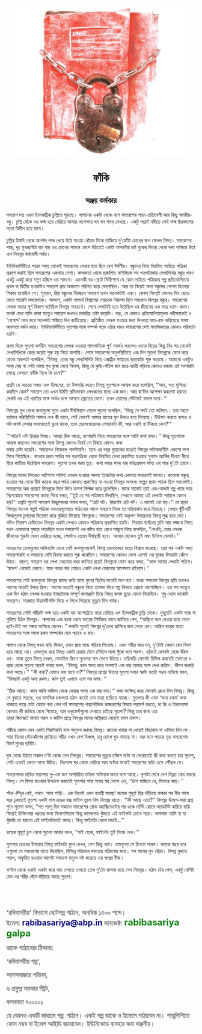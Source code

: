 <div align=center> <img src="./../../metadata/images/rabibasariya/ফাঁকি.jpg" align="center" ></div>
<h1 align=center>ফাঁকি</h1>
<h2 align=center>সঞ্জয় কর্মকার</h2>
<div><p>&#x9B8;&#x9AE;&#x9B0;&#x9C7;&#x9B6; &#x9A6;&#x9A4;&#x9CD;&#x9A4; &#x98F;&#x996;&#x9A8; &#x987;&#x9B2;&#x9C7;&#x995;&#x99F;&#x9CD;&#x9B0;&#x9BF;&#x995; &#x99A;&#x9C1;&#x9B2;&#x9CD;&#x9B2;&#x9BF;&#x9A4;&#x9C7; &#x9AA;&#x9C1;&#x9DC;&#x99B;&#x9C7;&#x964; &#x9B6;&#x9CD;&#x9AE;&#x9B6;&#x9BE;&#x9A8;&#x9C7;&#x9B0; &#x98F;&#x995;&#x99F;&#x9BE; &#x9AC;&#x9C7;&#x99E;&#x9CD;&#x99A;&#x9C7; &#x9AC;&#x9B8;&#x9C7; &#x9B8;&#x9AE;&#x9B0;&#x9C7;&#x9B6;&#x9C7;&#x9B0; &#x9AA;&#x9BE;&#x9DC;&#x9BE;-&#x9AA;&#x9CD;&#x9B0;&#x9A4;&#x9BF;&#x9AC;&#x9C7;&#x9B6;&#x9C0; &#x986;&#x9B0; &#x995;&#x9BF;&#x99B;&#x9C1; &#x986;&#x9A4;&#x9CD;&#x9AE;&#x9C0;&#x9DF;-&#x9AC;&#x9A8;&#x9CD;&#x9A7;&#x9C1;&#x964; &#x99A;&#x9C1;&#x9B2;&#x9CD;&#x9B2;&#x9BF; &#x9A5;&#x9C7;&#x995;&#x9C7; &#x993;&#x9B0; &#x9AD;&#x9B8;&#x9CD;&#x9AE; &#x9B9;&#x9DF;&#x9C7; &#x9AC;&#x9C7;&#x9B0;&#x9BF;&#x9DF;&#x9C7; &#x986;&#x9B8;&#x9BE;&#x9B0; &#x985;&#x9AA;&#x9C7;&#x995;&#x9CD;&#x9B7;&#x9BE;&#x9DF; &#x998;&#x9A8; &#x998;&#x9A8; &#x9B8;&#x9AE;&#x9DF; &#x9A6;&#x9C7;&#x996;&#x99B;&#x9C7;&#x964; &#x98F;&#x995;&#x99F;&#x9C1; &#x9AA;&#x9B0;&#x9C7;&#x987; &#x9A8;&#x9A6;&#x9C0;&#x9A4;&#x9C7; &#x9B8;&#x9C7;&#x987; &#x9AD;&#x9B8;&#x9CD;&#x9AE; &#x99A;&#x9BF;&#x9B0;&#x995;&#x9BE;&#x9B2;&#x9C7;&#x9B0; &#x9AE;&#x9A4;&#x9CB; &#x9AC;&#x9BF;&#x9B2;&#x9C0;&#x9A8; &#x9B9;&#x9DF;&#x9C7; &#x9AF;&#x9BE;&#x9AC;&#x9C7;&#x964;</p><p>&#x99A;&#x9C1;&#x9B2;&#x9CD;&#x9B2;&#x9BF;&#x9B0; &#x99A;&#x9BF;&#x9AE;&#x9A8;&#x9BF; &#x9A5;&#x9C7;&#x995;&#x9C7; &#x985;&#x9A8;&#x9B0;&#x9CD;&#x997;&#x9B2; &#x9AA;&#x9BE;&#x995; &#x996;&#x9C7;&#x9DF;&#x9C7; &#x989;&#x9A0;&#x9C7; &#x9AF;&#x9BE;&#x993;&#x9DF;&#x9BE; &#x9A7;&#x9CB;&#x981;&#x9DF;&#x9BE;&#x9B0; &#x9A6;&#x9BF;&#x995;&#x9C7; &#x9A4;&#x9BE;&#x995;&#x9BF;&#x9DF;&#x9C7; &#x9A6;&#x9C1;&#x2019;&#x9AB;&#x9CB;&#x981;&#x99F;&#x9BE; &#x99A;&#x9CB;&#x996;&#x9C7;&#x9B0; &#x99C;&#x9B2; &#x9AB;&#x9C7;&#x9B2;&#x9B2; &#x9A8;&#x9BF;&#x9AE;&#x997;&#x9CD;&#x9A8;&#x964; &#x9B8;&#x9AE;&#x9B0;&#x9C7;&#x9B6;&#x9C7;&#x9B0; &#x9B6;&#x9BE;&#x9A8;&#x9CD;&#x9A4;, &#x9A6;&#x9C3;&#x9DD; &#x9AE;&#x9C1;&#x996;&#x99A;&#x9CD;&#x99B;&#x9AC;&#x9BF;&#x99F;&#x9BE; &#x9AC;&#x9BE;&#x9B0; &#x9AC;&#x9BE;&#x9B0; &#x993;&#x9B0; &#x99A;&#x9CB;&#x996;&#x9C7;&#x9B0; &#x9B8;&#x9BE;&#x9AE;&#x9A8;&#x9C7; &#x9AD;&#x9C7;&#x9B8;&#x9C7; &#x989;&#x9A0;&#x9A4;&#x9C7;&#x987; &#x98F;&#x995;&#x99F;&#x9BE; &#x985;&#x9B8;&#x9B9;&#x9A8;&#x9C0;&#x9DF; &#x995;&#x9B7;&#x9CD;&#x99F; &#x9AC;&#x9C1;&#x995;&#x9C7;&#x9B0; &#x9AD;&#x9BF;&#x9A4;&#x9B0; &#x9A5;&#x9C7;&#x995;&#x9C7; &#x9A6;&#x9B2;&#x9BE; &#x9AA;&#x9BE;&#x995;&#x9BF;&#x9DF;&#x9C7; &#x989;&#x9A0;&#x9C7; &#x98F;&#x9B2; &#x9A8;&#x9BF;&#x9AE;&#x997;&#x9CD;&#x9A8;&#x9B0; &#x995;&#x9A3;&#x9CD;&#x9A0;&#x9A8;&#x9BE;&#x9B2;&#x9C0; &#x9AA;&#x9B0;&#x9CD;&#x9AF;&#x9A8;&#x9CD;&#x9A4;&#x964;</p><p>&#x987;&#x989;&#x9A8;&#x9BF;&#x9AD;&#x9BE;&#x9B0;&#x9CD;&#x9B8;&#x9BF;&#x99F;&#x9BF;&#x9A4;&#x9C7; &#x9AA;&#x9DC;&#x9BE;&#x9B0; &#x9B8;&#x9AE;&#x9DF; &#x9A5;&#x9C7;&#x995;&#x9C7;&#x987; &#x9B8;&#x9AE;&#x9B0;&#x9C7;&#x9B6;&#x9C7;&#x9B0; &#x9B2;&#x9C7;&#x996;&#x9BE;&#x9B0; &#x9B9;&#x9BE;&#x9A4; &#x99B;&#x9BF;&#x9B2; &#x9AC;&#x9C7;&#x9B6; &#x988;&#x9B0;&#x9CD;&#x9B7;&#x9A3;&#x9C0;&#x9DF;&#x964; &#x9AC;&#x9A8;&#x9CD;&#x9A7;&#x9C1;&#x9A6;&#x9C7;&#x9B0; &#x9A8;&#x9BF;&#x9DF;&#x9C7; &#x9A8;&#x9BF;&#x9DF;&#x9AE;&#x9BF;&#x9A4; &#x9B8;&#x9BE;&#x9B9;&#x9BF;&#x9A4;&#x9CD;&#x9AF; &#x9AA;&#x9A4;&#x9CD;&#x9B0;&#x9BF;&#x995;&#x9BE; &#x9AA;&#x9CD;&#x9B0;&#x995;&#x9BE;&#x9B6; &#x995;&#x9B0;&#x9BE;&#x987; &#x99B;&#x9BF;&#x9B2; &#x9B8;&#x9AE;&#x9B0;&#x9C7;&#x9B6;&#x9C7;&#x9B0; &#x98F;&#x995;&#x9AE;&#x9BE;&#x9A4;&#x9CD;&#x9B0; &#x9A8;&#x9C7;&#x9B6;&#x9BE;&#x964; &#x995;&#x9B2;&#x995;&#x9BE;&#x9A4;&#x9BE; &#x9A5;&#x9C7;&#x995;&#x9C7; &#x9AA;&#x9CD;&#x9B0;&#x995;&#x9BE;&#x9B6;&#x9BF;&#x9A4; &#x9AC;&#x9BE;&#x9A3;&#x9BF;&#x99C;&#x9CD;&#x9AF;&#x9BF;&#x995; &#x9B8;&#x9AC; &#x9AA;&#x9A4;&#x9CD;&#x9B0;&#x9AA;&#x9A4;&#x9CD;&#x9B0;&#x9BF;&#x995;&#x9BE;&#x9DF; &#x9B2;&#x9C7;&#x996;&#x9BE;&#x9B2;&#x9BF;&#x996;&#x9BF;&#x9B0; &#x9AC;&#x9A8;&#x9CD;&#x9A7;&#x9C1;&#x9B0; &#x9AA;&#x9A5;&#x993; &#x98F;&#x995;&#x99F;&#x9C1; &#x98F;&#x995;&#x99F;&#x9C1; &#x995;&#x9B0;&#x9C7; &#x9AE;&#x9B8;&#x9C3;&#x9A3; &#x9B9;&#x99A;&#x9CD;&#x99B;&#x9BF;&#x9B2; &#x993;&#x9B0; &#x9B8;&#x9BE;&#x9AE;&#x9A8;&#x9C7;&#x964; &#x98F;&#x9AE;&#x9A8;&#x995;&#x9C0; &#x9AC;&#x9DC;-&#x99B;&#x9CB;&#x99F; &#x9A8;&#x9BF;&#x9B0;&#x9CD;&#x9AC;&#x9BF;&#x9B6;&#x9C7;&#x9B7;&#x9C7; &#x9AF;&#x9C7; &#x995;&#x9CB;&#x9A8; &#x9B8;&#x9BE;&#x9B9;&#x9BF;&#x9A4;&#x9CD;&#x9AF; &#x9AA;&#x9A4;&#x9CD;&#x9B0;&#x9BF;&#x995;&#x9BE;&#x9B0; &#x997;&#x9B2;&#x9CD;&#x9AA; &#x9AA;&#x9CD;&#x9B0;&#x9A4;&#x9BF;&#x9AF;&#x9CB;&#x997;&#x9BF;&#x9A4;&#x9BE;&#x9DF; &#x9AA;&#x9CD;&#x9B0;&#x9A5;&#x9AE; &#x9AC;&#x9BE; &#x9A6;&#x9CD;&#x9AC;&#x9BF;&#x9A4;&#x9C0;&#x9DF; &#x9B9;&#x993;&#x9DF;&#x9BE;&#x99F;&#x9BE;&#x993; &#x9B8;&#x9AE;&#x9B0;&#x9C7;&#x9B6; &#x9AA;&#x9CD;&#x9B0;&#x9BE;&#x9DF; &#x985;&#x9AD;&#x9CD;&#x9AF;&#x9BE;&#x9B8;&#x9C7; &#x9AA;&#x9B0;&#x9BF;&#x9A3;&#x9A4; &#x995;&#x9B0;&#x9C7; &#x9AB;&#x9C7;&#x9B2;&#x9C7;&#x99B;&#x9BF;&#x9B2;&#x964; &#x986;&#x9B0; &#x9A4;&#x9BE; &#x9A8;&#x9BF;&#x9DF;&#x9C7;&#x987; &#x985;&#x9A8;&#x9CD;&#x9AF; &#x9AC;&#x9A8;&#x9CD;&#x9A7;&#x9C1;&#x9A6;&#x9C7;&#x9B0; &#x997;&#x9CB;&#x9AA;&#x9A8; &#x9B9;&#x9BF;&#x982;&#x9B8;&#x9BE;&#x9B0; &#x9B6;&#x9BF;&#x995;&#x9BE;&#x9B0; &#x9B9;&#x9DF;&#x9C7;&#x99B;&#x9BF;&#x9B2; &#x9B8;&#x9C7;&#x964; &#x9B8;&#x9C1;&#x9A4;&#x9B0;&#x9BE;&#x982;, &#x9AA;&#x9CD;&#x9B0;&#x9BF;&#x9DF; &#x9AC;&#x9A8;&#x9CD;&#x9A7;&#x9C1;&#x9A6;&#x9C7;&#x9B0; &#x9AC;&#x9BF;&#x99A;&#x9CD;&#x99B;&#x9C7;&#x9A6;&#x9C7; &#x9B8;&#x9AE;&#x9B0;&#x9C7;&#x9B6; &#x9A4;&#x996;&#x9A8; &#x985;&#x9A8;&#x9C7;&#x995;&#x99F;&#x9BE;&#x987; &#x98F;&#x995;&#x9BE;&#x964; &#x995;&#x9C7;&#x9AC;&#x9B2; &#x9A8;&#x9BF;&#x9AE;&#x997;&#x9CD;&#x9A8;&#x987; &#x995;&#x9CB;&#x9A8;&#x993; &#x9A6;&#x9BF;&#x9A8; &#x99B;&#x9C7;&#x9DC;&#x9C7; &#x9AF;&#x9C7;&#x9A4;&#x9C7; &#x9AA;&#x9BE;&#x9B0;&#x9C7;&#x9A8;&#x9BF; &#x9B8;&#x9AE;&#x9B0;&#x9C7;&#x9B6;&#x995;&#x9C7;&#x964; &#x986;&#x9B8;&#x9B2;&#x9C7;, &#x98F;&#x995;&#x99F;&#x9BE; &#x986;&#x9B6;&#x9CD;&#x99A;&#x9B0;&#x9CD;&#x9AF; &#x9AC;&#x9BF;&#x9B6;&#x9CD;&#x9AC;&#x9BE;&#x9B8;&#x9C7;&#x9B0; &#x9AE;&#x9CB;&#x9DC;&#x995;&#x9C7; &#x9A8;&#x9BF;&#x9B0;&#x9BE;&#x9AA;&#x9A6; &#x99B;&#x9BF;&#x9B2; &#x9B8;&#x9AE;&#x9B0;&#x9C7;&#x9B6;-&#x9A8;&#x9BF;&#x9AE;&#x997;&#x9CD;&#x9A8;&#x9B0; &#x9AC;&#x9A8;&#x9CD;&#x9A7;&#x9C1;&#x9A4;&#x9CD;&#x9AC;&#x964; &#x9B8;&#x9AE;&#x9B0;&#x9C7;&#x9B6;&#x9C7;&#x9B0; &#x9B2;&#x9C7;&#x996;&#x995; &#x9B8;&#x9A4;&#x9CD;&#x9A4;&#x9BE;&#x9B0; &#x9AA;&#x9C2;&#x9B0;&#x9CD;&#x9A3; &#x9AC;&#x9BF;&#x995;&#x9BE;&#x9B6; &#x998;&#x99F;&#x9C7;&#x99B;&#x9BF;&#x9B2; &#x9A8;&#x9BF;&#x9AE;&#x997;&#x9CD;&#x9A8;&#x9B0; &#x9B8;&#x9BE;&#x9B9;&#x99A;&#x9B0;&#x9CD;&#x9AF;&#x9C7;&#x964; &#x9B6;&#x9C7;&#x9B7;&#x9C7; &#x9B2;&#x9C7;&#x996;&#x9BE;&#x99F;&#x9BE;&#x987; &#x9B9;&#x9DF;&#x9C7; &#x989;&#x9A0;&#x9C7;&#x99B;&#x9BF;&#x9B2; &#x993;&#x9B0; &#x99C;&#x9C0;&#x9AC;&#x9A8;&#x9C7;&#x9B0; &#x98F;&#x995; &#x9AE;&#x9BE;&#x9A4;&#x9CD;&#x9B0; &#x9A7;&#x9CD;&#x9AF;&#x9BE;&#x9A8;- &#x99C;&#x9CD;&#x99E;&#x9BE;&#x9A8;&#x964; &#x9AF;&#x9A5;&#x9C7;&#x9B7;&#x9CD;&#x99F; &#x9AE;&#x9C7;&#x9A7;&#x9BE; &#x9B6;&#x995;&#x9CD;&#x9A4;&#x9BF; &#x9A5;&#x9BE;&#x995;&#x9BE; &#x9B8;&#x9A4;&#x9CD;&#x9A4;&#x9CD;&#x9AC;&#x9C7;&#x993; &#x9B8;&#x9AE;&#x9B0;&#x9C7;&#x9B6; &#x995;&#x996;&#x9A8;&#x993; &#x99A;&#x9BE;&#x995;&#x9B0;&#x9BF;&#x9B0; &#x99A;&#x9C7;&#x9B7;&#x9CD;&#x99F;&#x9BE; &#x995;&#x9B0;&#x9C7;&#x9A8;&#x9BF;&#x964; &#x9AC;&#x9B0;&#x982;, &#x9AF;&#x9C7; &#x995;&#x9CB;&#x9A8;&#x993; &#x9AA;&#x9CD;&#x9B0;&#x9A4;&#x9BF;&#x9AF;&#x9CB;&#x997;&#x9BF;&#x9A4;&#x9BE;&#x9AE;&#x9C2;&#x9B2;&#x995; &#x9AA;&#x9B0;&#x9C0;&#x995;&#x9CD;&#x9B7;&#x9BE;&#x995;&#x9C7;&#x987; &#x993; &#x2018;&#x9AC;&#x9CB;&#x997;&#x9BE;&#x9B8;&#x2019; &#x9AE;&#x9A8;&#x9C7; &#x995;&#x9B0;&#x9C7; &#x985;&#x9A8;&#x9C7;&#x995;&#x99F;&#x9BE; &#x9B8;&#x9CD;&#x9AC;&#x9B8;&#x9CD;&#x9A4;&#x9BF;&#x9A4;&#x9C7; &#x9A6;&#x9BF;&#x9A8; &#x995;&#x9BE;&#x99F;&#x9BF;&#x9DF;&#x9C7;&#x99B;&#x9C7;&#x964; &#x9AA;&#x9CD;&#x9B0;&#x9A4;&#x9BF;&#x9B7;&#x9CD;&#x9A0;&#x9BF;&#x9A4; &#x9B2;&#x9C7;&#x996;&#x995; &#x9B9;&#x993;&#x9DF;&#x9BE;&#x9B0; &#x99C;&#x9A8;&#x9CD;&#x9AF; &#x9A6;&#x9BF;&#x9A8;&#x9B0;&#x9BE;&#x9A4; &#x998;&#x9BE;&#x9AE;-&#x9B0;&#x995;&#x9CD;&#x9A4; &#x99D;&#x9B0;&#x9BF;&#x9DF;&#x9C7;&#x99B;&#x9C7; &#x9B8;&#x9AE;&#x9B8;&#x9CD;&#x9A4; &#x985;&#x9B2;&#x9B8;&#x9A4;&#x9BE; &#x9AC;&#x9B0;&#x9CD;&#x99C;&#x9A8; &#x995;&#x9B0;&#x9C7;&#x964; &#x987;&#x989;&#x9A8;&#x9BF;&#x9AD;&#x9BE;&#x9B0;&#x9CD;&#x9B8;&#x9BF;&#x99F;&#x9BF;&#x9A4;&#x9C7; &#x9B8;&#x9C1;&#x9A4;&#x9AA;&#x9BE;&#x9B0; &#x9B8;&#x999;&#x9CD;&#x997;&#x9C7; &#x9B8;&#x9AE;&#x9CD;&#x9AA;&#x9B0;&#x9CD;&#x995; &#x997;&#x9DC;&#x9C7; &#x993;&#x9A0;&#x9BE;&#x9B0; &#x9AA;&#x9B0;&#x993; &#x9B8;&#x9AE;&#x9B0;&#x9C7;&#x9B6;&#x9C7;&#x9B0; &#x9B8;&#x9C7;&#x987; &#x9AE;&#x9BE;&#x9A8;&#x9B8;&#x9BF;&#x995;&#x9A4;&#x9BE;&#x9B0; &#x995;&#x9CB;&#x9A8;&#x993; &#x9AA;&#x9B0;&#x9BF;&#x9AC;&#x9B0;&#x9CD;&#x9A4;&#x9A8; &#x9B9;&#x9DF;&#x9A8;&#x9BF;&#x964;</p><p>&#x9AA;&#x9CD;&#x9B0;&#x9A5;&#x9AE; &#x9A6;&#x9BF;&#x995;&#x9C7; &#x9B8;&#x9C1;&#x9A4;&#x9AA;&#x9BE; &#x995;&#x9B0;&#x9CD;&#x9AE;&#x9B9;&#x9C0;&#x9A8; &#x9B8;&#x9AE;&#x9B0;&#x9C7;&#x9B6;&#x9C7;&#x9B0; &#x9B2;&#x9C7;&#x996;&#x995; &#x9B9;&#x993;&#x9DF;&#x9BE;&#x9B0; &#x9AA;&#x9BE;&#x997;&#x9B2;&#x9BE;&#x9AE;&#x9BF;&#x995;&#x9C7; &#x9AA;&#x9C2;&#x9B0;&#x9CD;&#x9A3; &#x9B8;&#x9AE;&#x9B0;&#x9CD;&#x9A5;&#x9A8; &#x995;&#x9B0;&#x9B2;&#x9C7;&#x993; &#x993;&#x9A6;&#x9C7;&#x9B0; &#x9AC;&#x9BF;&#x9DF;&#x9C7;&#x9B0; &#x995;&#x9BF;&#x99B;&#x9C1; &#x9A6;&#x9BF;&#x9A8; &#x9AA;&#x9B0; &#x9A5;&#x9C7;&#x995;&#x9C7;&#x987; &#x9B2;&#x9C7;&#x996;&#x9BE;&#x9B2;&#x9BF;&#x996;&#x9BF;&#x995;&#x9C7; &#x995;&#x9C7;&#x9A8;&#x9CD;&#x9A6;&#x9CD;&#x9B0; &#x995;&#x9B0;&#x9C7;&#x987; &#x9B6;&#x9C1;&#x9B0;&#x9C1; &#x9B9;&#x9DF; &#x9A8;&#x9BF;&#x9A4;&#x9CD;&#x9AF; &#x985;&#x9B6;&#x9BE;&#x9A8;&#x9CD;&#x9A4;&#x9BF;&#x964; &#x9B6;&#x9C7;&#x9B7;&#x9C7; &#x9B8;&#x9AE;&#x9B0;&#x9C7;&#x9B6;&#x9C7;&#x9B0; &#x985;&#x9A8;&#x9C1;&#x9AA;&#x9B8;&#x9CD;&#x9A5;&#x9BF;&#x9A4;&#x9BF;&#x9A4;&#x9C7; &#x98F;&#x995; &#x9A6;&#x9BF;&#x9A8; &#x9B8;&#x9C1;&#x9A4;&#x9AA;&#x9BE; &#x9A8;&#x9BF;&#x9AE;&#x997;&#x9CD;&#x9A8;&#x995;&#x9C7; &#x9AB;&#x9CB;&#x9A8; &#x995;&#x9B0;&#x9C7; &#x9A1;&#x9C7;&#x995;&#x9C7; &#x985;&#x995;&#x9AA;&#x99F;&#x9C7; &#x9AC;&#x9B2;&#x9C7;&#x99B;&#x9BF;&#x9B2;, &#x2018;&#x2018;&#x9A8;&#x9BF;&#x9AE;&#x997;&#x9CD;&#x9A8;, &#x9A4;&#x9CB;&#x9B0; &#x9AC;&#x9A8;&#x9CD;&#x9A7;&#x9C1; &#x9B2;&#x9C7;&#x996;&#x9BE;&#x9B2;&#x9BF;&#x996;&#x9BF;&#x99F;&#x9BE; &#x9A8;&#x9BF;&#x9DF;&#x9C7; &#x98F;&#x995;&#x9CD;&#x9B8;&#x99F;&#x9CD;&#x9B0;&#x9BF;&#x9AE; &#x9AA;&#x9B0;&#x9CD;&#x9AF;&#x9BE;&#x9DF;&#x9C7;&#x9B0; &#x9AC;&#x9BE;&#x9DC;&#x9BE;&#x9AC;&#x9BE;&#x9DC;&#x9BF; &#x9B6;&#x9C1;&#x9B0;&#x9C1; &#x995;&#x9B0;&#x9C7;&#x99B;&#x9C7;&#x964; &#x986;&#x9AE;&#x9BE;&#x995;&#x9C7; &#x98F;&#x995;&#x99F;&#x9C1;&#x993; &#x9B8;&#x9AE;&#x9DF; &#x9A6;&#x9C7;&#x9DF; &#x9A8;&#x9BE; &#x9B8;&#x9C7;&#x99F;&#x9BE; &#x9A8;&#x9BE;&#x9B9;&#x9DF; &#x9AE;&#x9C1;&#x996; &#x9AC;&#x9C1;&#x99C;&#x9C7; &#x9AE;&#x9C7;&#x9A8;&#x9C7; &#x9A8;&#x9BF;&#x9B2;&#x9BE;&#x9AE;, &#x995;&#x9BF;&#x9A8;&#x9CD;&#x9A4;&#x9C1; &#x9AF;&#x9C7; &#x995;&#x9C1;&#x9DC;&#x9BF;-&#x9AA;&#x981;&#x99A;&#x9BF;&#x9B6; &#x99C;&#x9A8; &#x99B;&#x9BE;&#x9A4;&#x9CD;&#x9B0;-&#x99B;&#x9BE;&#x9A4;&#x9CD;&#x9B0;&#x9C0; &#x9AA;&#x9DC;&#x9BF;&#x9DF;&#x9C7; &#x995;&#x9CB;&#x9A8;&#x993; &#x9B0;&#x995;&#x9AE;&#x9C7; &#x98F;&#x987; &#x9B8;&#x982;&#x9B8;&#x9BE;&#x9B0;&#x99F;&#x9BE; &#x99A;&#x9B2;&#x99B;&#x9C7; &#x9B8;&#x9C7;&#x996;&#x9BE;&#x9A8;&#x9C7; &#x9AB;&#x9BE;&#x981;&#x995;&#x9BF; &#x9A6;&#x9BF;&#x9B2;&#x9C7; &#x995;&#x9BF; &#x99A;&#x9B2;&#x9C7;?&#x2019;&#x2019;</p><p>&#x9AA;&#x9CD;&#x9B0;&#x9B6;&#x9CD;&#x9A8;&#x99F;&#x9BE; &#x9AF;&#x9C7; &#x985;&#x9A4;&#x9CD;&#x9AF;&#x9A8;&#x9CD;&#x9A4; &#x9B8;&#x999;&#x9CD;&#x997;&#x9A4; &#x98F;&#x9AC;&#x982; &#x989;&#x9A6;&#x9CD;&#x9AC;&#x9C7;&#x997;&#x9C7;&#x9B0;, &#x9A4;&#x9BE; &#x989;&#x9AA;&#x9B2;&#x9AC;&#x9CD;&#x9A7;&#x9BF; &#x995;&#x9B0;&#x9C7;&#x993; &#x9A8;&#x9BF;&#x9AE;&#x997;&#x9CD;&#x9A8; &#x9B8;&#x9C1;&#x9A4;&#x9AA;&#x9BE;&#x995;&#x9C7; &#x986;&#x9B6;&#x9CD;&#x9AC;&#x9B8;&#x9CD;&#x9A4; &#x995;&#x9B0;&#x9C7; &#x9AC;&#x9B2;&#x9C7;&#x99B;&#x9BF;&#x9B2;, &#x2018;&#x2018;&#x986;&#x9B9;, &#x985;&#x9A4; &#x9A6;&#x9C1;&#x9B6;&#x9CD;&#x99A;&#x9BF;&#x9A8;&#x9CD;&#x9A4;&#x9BE; &#x995;&#x9B0;&#x99B;&#x9BF;&#x9B8; &#x995;&#x9C7;&#x9A8;? &#x9B8;&#x9AE;&#x9B0;&#x9C7;&#x9B6; &#x9A4;&#x9CB; &#x98F;&#x996;&#x9A8; &#x989;&#x9A0;&#x9A4;&#x9BF; &#x9AA;&#x9CD;&#x9B0;&#x9A4;&#x9BF;&#x9AD;&#x9BE;&#x9AC;&#x9BE;&#x9A8; &#x9B2;&#x9C7;&#x996;&#x995;&#x9A6;&#x9C7;&#x9B0; &#x9AE;&#x9A7;&#x9CD;&#x9AF;&#x9C7; &#x98F;&#x995; &#x99C;&#x9A8;&#x964; &#x986;&#x9B0; &#x995;&#x2019;&#x9A6;&#x9BF;&#x9A8; &#x985;&#x9AA;&#x9C7;&#x995;&#x9CD;&#x9B7;&#x9BE; &#x995;&#x9B0;&#x9B2;&#x9C7;&#x987; &#x9B9;&#x9DF;&#x9A4;&#x9CB; &#x9A6;&#x9C7;&#x996;&#x9AC;&#x9BF; &#x993;&#x9B0; &#x98F;&#x987; &#x996;&#x9CD;&#x9AF;&#x9BE;&#x9A4;&#x9BF;&#x9B0; &#x9B8;&#x999;&#x9CD;&#x997;&#x9C7; &#x985;&#x9B0;&#x9CD;&#x9A5;&#x993; &#x99A;&#x9B2;&#x9C7; &#x986;&#x9B8;&#x9AC;&#x9C7; &#x9B8;&#x9CD;&#x9B0;&#x9CB;&#x9A4;&#x9C7;&#x9B0; &#x9AC;&#x9C7;&#x997;&#x9C7;&#x964; &#x9A4;&#x996;&#x9A8; &#x9A4;&#x9CB;&#x9A6;&#x9C7;&#x9B0; &#x9B8;&#x9CD;&#x99F;&#x9C7;&#x99F;&#x9BE;&#x9B8;&#x987; &#x9AC;&#x9A6;&#x9B2;&#x9C7; &#x9AF;&#x9BE;&#x9AC;&#x9C7;&#x964;&#x2019;&#x2019;</p><p>&#x9A8;&#x9BF;&#x9AE;&#x997;&#x9CD;&#x9A8;&#x9C7;&#x9B0; &#x9AE;&#x9C1;&#x996; &#x9A5;&#x9C7;&#x995;&#x9C7; &#x995;&#x9A5;&#x9BE;&#x997;&#x9C1;&#x9B2;&#x9CB; &#x9B6;&#x9C1;&#x9A8;&#x9C7; &#x98F;&#x995;&#x99F;&#x9BE; &#x9A6;&#x9C0;&#x9B0;&#x9CD;&#x998;&#x9A8;&#x9BF;&#x9B6;&#x9CD;&#x9AC;&#x9BE;&#x9B8; &#x9AB;&#x9C7;&#x9B2;&#x9C7; &#x9B8;&#x9C1;&#x9A4;&#x9AA;&#x9BE; &#x9AC;&#x9B2;&#x9C7;&#x99B;&#x9BF;&#x9B2;, &#x2018;&#x2018;&#x995;&#x9BF;&#x9A8;&#x9CD;&#x9A4;&#x9C1; &#x9B8;&#x9C7; &#x9B8;&#x9AC;&#x987; &#x9A4;&#x9CB; &#x9AD;&#x9AC;&#x9BF;&#x9B7;&#x9CD;&#x9AF;&#x9CE;&#x964; &#x9A4;&#x9BE;&#x9B0; &#x986;&#x997;&#x9C7; &#x9AC;&#x9B0;&#x9CD;&#x9A4;&#x9AE;&#x9BE;&#x9A8; &#x9AA;&#x9B0;&#x9BF;&#x9B8;&#x9CD;&#x9A5;&#x9BF;&#x9A4;&#x9BF;&#x99F;&#x9BE; &#x9B8;&#x9BE;&#x9AE;&#x9BE;&#x9B2; &#x9A6;&#x9C7;&#x9AC; &#x995;&#x9C0; &#x9AD;&#x9BE;&#x9AC;&#x9C7;, &#x9B8;&#x9C7;&#x987; &#x9AD;&#x9C7;&#x9AC;&#x9C7;&#x987; &#x986;&#x9AE;&#x9BE;&#x9B0; &#x9B0;&#x9BE;&#x9A4;&#x9C7;&#x9B0; &#x998;&#x9C1;&#x9AE; &#x989;&#x9A7;&#x9BE;&#x993; &#x9B9;&#x9DF;&#x9C7; &#x997;&#x9BF;&#x9DF;&#x9C7;&#x99B;&#x9C7;&#x964; &#x99F;&#x9BF;&#x989;&#x9B6;&#x9A8; &#x995;&#x9B0;&#x9A4;&#x9C7; &#x9AC;&#x9B8;&#x9C7;&#x993; &#x993; &#x9AF;&#x9A6;&#x9BF; &#x99C;&#x9BE;&#x9B8;&#x9CD;&#x99F; &#x9B2;&#x9C7;&#x996;&#x9BE;&#x9B0; &#x9AD;&#x9BE;&#x9AC;&#x9A8;&#x9BE;&#x9A4;&#x9C7;&#x987; &#x9A1;&#x9C1;&#x9AC;&#x9C7; &#x9A5;&#x9BE;&#x995;&#x9C7;, &#x9A4;&#x9AC;&#x9C7; &#x99B;&#x9C7;&#x9B2;&#x9C7;&#x9AE;&#x9C7;&#x9DF;&#x9C7;&#x9A6;&#x9C7;&#x9B0; &#x9B6;&#x9C7;&#x996;&#x9BE;&#x9AC;&#x9C7;&#x99F;&#x9BE; &#x995;&#x9C0;, &#x986;&#x9B0; &#x993;&#x9B0;&#x9BE;&#x987; &#x9AC;&#x9BE; &#x99F;&#x9BF;&#x995;&#x9AC;&#x9C7; &#x995;&#x9C7;&#x9A8;?&#x2019;&#x2019;</p><p>&#x2018;&#x2018;&#x2018;&#x9B8;&#x9A4;&#x9CD;&#x9AF;&#x9BF;&#x987; &#x98F;&#x99F;&#x9BE; &#x99A;&#x9BF;&#x9A8;&#x9CD;&#x9A4;&#x9BE;&#x9B0; &#x9AC;&#x9BF;&#x9B7;&#x9DF;&#x964; &#x986;&#x99A;&#x9CD;&#x99B;&#x9BE; &#x9A0;&#x9BF;&#x995; &#x986;&#x99B;&#x9C7;, &#x9AC;&#x9CD;&#x9AF;&#x9BE;&#x9AA;&#x9BE;&#x9B0;&#x99F;&#x9BE; &#x9A8;&#x9BF;&#x9DF;&#x9C7; &#x9B8;&#x9AE;&#x9B0;&#x9C7;&#x9B6;&#x9C7;&#x9B0; &#x9B8;&#x999;&#x9CD;&#x997;&#x9C7; &#x986;&#x9AE;&#x9BF; &#x995;&#x9A5;&#x9BE; &#x9AC;&#x9B2;&#x9AC;&#x964;&#x2019;&#x2019; &#x995;&#x9BF;&#x9A8;&#x9CD;&#x9A4;&#x9C1; &#x9B8;&#x9C1;&#x9A4;&#x9AA;&#x9BE;&#x995;&#x9C7; &#x986;&#x9B6;&#x9CD;&#x9AC;&#x9B8;&#x9CD;&#x9A4; &#x995;&#x9B0;&#x9B2;&#x9C7;&#x993; &#x9B8;&#x9AE;&#x9B0;&#x9C7;&#x9B6;&#x9C7;&#x9B0; &#x9B8;&#x999;&#x9CD;&#x997;&#x9C7; &#x9A8;&#x9BF;&#x9AE;&#x997;&#x9CD;&#x9A8; &#x995;&#x9CB;&#x9A8;&#x993; &#x9A6;&#x9BF;&#x9A8;&#x987; &#x9B8;&#x9C7; &#x9AC;&#x9BF;&#x9B7;&#x9DF;&#x9C7; &#x995;&#x9CB;&#x9A8;&#x993; &#x995;&#x9A5;&#x9BE;<br> &#x9AC;&#x9B2;&#x9BE;&#x9B0; &#x99A;&#x9C7;&#x9B7;&#x9CD;&#x99F;&#x9BE; &#x995;&#x9B0;&#x9C7;&#x9A8;&#x9BF;&#x964; &#x9B8;&#x9AE;&#x9B0;&#x9C7;&#x9B6;&#x993; &#x9A8;&#x9BF;&#x99C;&#x9C7;&#x995;&#x9C7; &#x9AA;&#x9BE;&#x9B2;&#x99F;&#x9BE;&#x9DF;&#x9A8;&#x9BF;&#x964; &#x9A4;&#x9AC;&#x9C7; &#x98F;&#x9B0; &#x9AC;&#x99B;&#x9B0; &#x9A6;&#x9C1;&#x9DF;&#x9C7;&#x995;&#x9C7;&#x9B0; &#x9AE;&#x9A7;&#x9CD;&#x9AF;&#x9C7;&#x987; &#x9A8;&#x9BF;&#x9AE;&#x997;&#x9CD;&#x9A8;&#x9B0; &#x9AD;&#x9AC;&#x9BF;&#x9B7;&#x9CD;&#x9AF;&#x9A6;&#x9CD;&#x9AC;&#x9BE;&#x9A3;&#x9C0;&#x99F;&#x9BE; &#x98F;&#x995;&#x9B6;&#x9CB; &#x9AD;&#x9BE;&#x997; &#x9AE;&#x9BF;&#x9B2;&#x9C7; &#x997;&#x9BF;&#x9DF;&#x9C7;&#x99B;&#x9BF;&#x9B2;&#x964; &#x9AC;&#x9BE;&#x982;&#x9B2;&#x9BE;&#x9B0; &#x9AA;&#x9CD;&#x9B0;&#x9A5;&#x9AE; &#x9B8;&#x9BE;&#x9B0;&#x9BF;&#x9B0; &#x9B8;&#x9AC; &#x9AA;&#x9A4;&#x9CD;&#x9B0;&#x9AA;&#x9A4;&#x9CD;&#x9B0;&#x9BF;&#x995;&#x9BE; &#x9A5;&#x9C7;&#x995;&#x9C7; &#x9A8;&#x9BF;&#x9DF;&#x9AE;&#x9BF;&#x9A4; &#x9B2;&#x9C7;&#x996;&#x9BE; &#x9AA;&#x9CD;&#x9B0;&#x995;&#x9BE;&#x9B6;&#x9BF;&#x9A4; &#x9B9;&#x993;&#x9DF;&#x9BE;&#x9B0; &#x9B8;&#x9C1;&#x9AC;&#x9BE;&#x9A6;&#x9C7; &#x986;&#x9B0;&#x9CD;&#x9A5;&#x9BF;&#x995; &#x9A6;&#x9C0;&#x9A8;&#x9A4;&#x9BE; &#x9A7;&#x9C0;&#x9B0;&#x9C7; &#x9A7;&#x9C0;&#x9B0;&#x9C7; &#x995;&#x9BE;&#x99F;&#x9BF;&#x9DF;&#x9C7; &#x989;&#x9A0;&#x9C7;&#x99B;&#x9BF;&#x9B2; &#x9B8;&#x9AE;&#x9B0;&#x9C7;&#x9B6;&#x964; &#x9B8;&#x9C1;&#x9A4;&#x9AA;&#x9BE; &#x9A4;&#x996;&#x9A8; &#x9AA;&#x9B0;&#x9AE; &#x9A4;&#x9C3;&#x9AA;&#x9CD;&#x9A4;&#x964; &#x995;&#x9A5;&#x9BE; &#x9AC;&#x9B2;&#x9BE;&#x9B0; &#x9B8;&#x9AE;&#x9DF; &#x9AF;&#x9BE;&#x9B0; &#x9AC;&#x9B9;&#x9BF;&#x983;&#x9AA;&#x9CD;&#x9B0;&#x995;&#x9BE;&#x9B6; &#x998;&#x99F;&#x9A4; &#x993;&#x9B0; &#x9B6;&#x9BE;&#x9A8;&#x9CD;&#x9A4; &#x9A6;&#x9C1;&#x2019;&#x99F;&#x9CB; &#x99A;&#x9CB;&#x996;&#x9C7;&#x964;</p><p>&#x9A8;&#x9BF;&#x9AE;&#x997;&#x9CD;&#x9A8;&#x9B0; &#x9AE;&#x9A8;&#x9C7;&#x9B0; &#x9AD;&#x9BF;&#x9A4;&#x9B0;&#x993; &#x986;&#x9B6;&#x9C8;&#x9B6;&#x9AC; &#x9B2;&#x9BE;&#x9B2;&#x9BF;&#x9A4; &#x9B2;&#x9C7;&#x996;&#x995; &#x9B9;&#x993;&#x9DF;&#x9BE;&#x9B0; &#x985;&#x9A6;&#x9AE;&#x9CD;&#x9AF; &#x987;&#x99A;&#x9CD;&#x99B;&#x9C7;&#x99F;&#x9BE;&#x9B0; &#x995;&#x9A5;&#x9BE; &#x98F;&#x995;&#x9AE;&#x9BE;&#x9A4;&#x9CD;&#x9B0; &#x9B8;&#x9AE;&#x9B0;&#x9C7;&#x9B6;&#x987; &#x99C;&#x9BE;&#x9A8;&#x9A4;&#x964; &#x995;&#x9B2;&#x9C7;&#x99C;&#x9C7; &#x9AC;&#x9A8;&#x9CD;&#x9A7;&#x9C1;&#x9A4;&#x9CD;&#x9AC; &#x9B9;&#x993;&#x9DF;&#x9BE;&#x9B0; &#x9AA;&#x9B0; &#x9A5;&#x9C7;&#x995;&#x9C7; &#x9A6;&#x9C0;&#x9B0;&#x9CD;&#x998; &#x995;&#x9DF;&#x9C7;&#x995; &#x9AC;&#x99B;&#x9B0; &#x9AA;&#x9B0;&#x9CD;&#x9AF;&#x9A8;&#x9CD;&#x9A4; &#x995;&#x9CB;&#x9A5;&#x9BE;&#x993; &#x9AA;&#x9CD;&#x9B0;&#x995;&#x9BE;&#x9B6;&#x9BF;&#x9A4; &#x9A8;&#x9BE;-&#x9B9;&#x993;&#x9DF;&#x9BE; &#x9A8;&#x9BF;&#x9AE;&#x997;&#x9CD;&#x9A8;&#x9B0; &#x985;&#x9B8;&#x982;&#x996;&#x9CD;&#x9AF; &#x997;&#x9B2;&#x9CD;&#x9AA;&#x9C7;&#x9B0; &#x9AA;&#x9CD;&#x9B0;&#x9A5;&#x9AE; &#x9AA;&#x9BE;&#x9A0;&#x995; &#x99B;&#x9BF;&#x9B2; &#x9B8;&#x9AE;&#x9B0;&#x9C7;&#x9B6;&#x987;&#x964; &#x9B8;&#x9AE;&#x9B0;&#x9C7;&#x9B6;&#x9C7;&#x9B0; &#x985;&#x9A8;&#x9CD;&#x9A7; &#x9AA;&#x9CD;&#x9B0;&#x9B6;&#x9CD;&#x9B0;&#x9DF;&#x987; &#x9A8;&#x9BF;&#x9AE;&#x997;&#x9CD;&#x9A8;&#x995;&#x9C7; &#x9A6;&#x9BF;&#x9A8;&#x9C7; &#x9A6;&#x9BF;&#x9A8;&#x9C7; &#x995;&#x9CD;&#x9B0;&#x9AE;&#x9B6; &#x9A8;&#x9BF;&#x9B0;&#x9CD;&#x9B2;&#x99C;&#x9CD;&#x99C; &#x995;&#x9B0;&#x9C7; &#x9A4;&#x9C1;&#x9B2;&#x9C7;&#x99B;&#x9BF;&#x9B2;&#x964; &#x9AE;&#x9BE;&#x99D;&#x9C7; &#x9AE;&#x9BE;&#x99D;&#x9C7;&#x987; &#x9A4;&#x9BE;&#x987; &#x98F;&#x995;-&#x986;&#x9A7;&#x99F;&#x9BE; &#x997;&#x9B2;&#x9CD;&#x9AA; &#x996;&#x9BE;&#x9AE;&#x9C7; &#x9AD;&#x9B0;&#x9C7; &#x9A8;&#x9BF;&#x983;&#x9B8;&#x999;&#x9CD;&#x995;&#x9CB;&#x99A;&#x9C7; &#x9B8;&#x9AE;&#x9B0;&#x9C7;&#x9B6;&#x9C7;&#x9B0; &#x995;&#x9BE;&#x99B;&#x9C7; &#x997;&#x9BF;&#x9DF;&#x9C7; &#x9AC;&#x9B2;&#x9A4;, &#x2018;&#x2018;&#x9A4;&#x9C1;&#x987; &#x9AF;&#x9C7; &#x9B8;&#x9AC; &#x9AA;&#x9A4;&#x9CD;&#x9B0;&#x9BF;&#x995;&#x9BE;&#x9DF; &#x9B2;&#x9BF;&#x996;&#x99B;&#x9BF;&#x9B8;, &#x9B8;&#x9C7;&#x996;&#x9BE;&#x9A8;&#x9C7; &#x986;&#x9AE;&#x9BE;&#x9B0; &#x98F;&#x987; &#x9B2;&#x9C7;&#x996;&#x9BE;&#x99F;&#x9BE; &#x9AA;&#x9BE;&#x9A0;&#x9BE;&#x9B2;&#x9C7; &#x995;&#x9C7;&#x9AE;&#x9A8; &#x9B9;&#x9DF;?&#x2019;&#x2019; &#x9AA;&#x9CD;&#x9B0;&#x9B6;&#x9CD;&#x9A8;&#x99F;&#x9BE; &#x9B6;&#x9C1;&#x9A8;&#x9C7;&#x987; &#x9B8;&#x9AE;&#x9B0;&#x9C7;&#x9B6; &#x989;&#x99A;&#x9CD;&#x99B;&#x9CD;&#x9AC;&#x9BE;&#x9B8;&#x9AD;&#x9B0;&#x9BE; &#x997;&#x9B2;&#x9BE;&#x9DF; &#x9AC;&#x9B2;&#x9A4;, &#x2018;&#x2018;&#x997;&#x9CD;&#x9B0;&#x9C7;&#x99F; &#x9A5;&#x99F;&#x964; &#x9B0;&#x9BF;&#x9DF;&#x9CD;&#x9AF;&#x9BE;&#x9B2;&#x9BF; &#x997;&#x9CD;&#x9B0;&#x9C7;&#x99F; &#x9A5;&#x99F;&#x964; &#x98F; &#x9AD;&#x9BE;&#x9AC;&#x9C7;&#x987; &#x9A4;&#x9CB; &#x9B9;&#x9DF;&#x964;&#x2019;&#x2019; &#x9A4;&#x9BE; &#x99B;&#x9BE;&#x9DC;&#x9BE; &#x9A8;&#x9BF;&#x9AE;&#x997;&#x9CD;&#x9A8;&#x9B0; &#x985;&#x9A8;&#x9C7;&#x995; &#x997;&#x9B2;&#x9CD;&#x9AA;&#x987; &#x9AA;&#x9A4;&#x9CD;&#x9B0;&#x9BF;&#x995;&#x9BE; &#x9A6;&#x9AB;&#x9A4;&#x9B0;&#x997;&#x9C1;&#x9B2;&#x9CB;&#x9A4;&#x9C7; &#x9AA;&#x9BE;&#x9A0;&#x9BE;&#x9A8;&#x9CB;&#x9B0; &#x986;&#x997;&#x9C7; &#x9B8;&#x9AE;&#x9B0;&#x9C7;&#x9B6; &#x9A8;&#x9BF;&#x99C;&#x9C7; &#x9A4;&#x9BE; &#x9AA;&#x9B0;&#x9BF;&#x9AE;&#x9BE;&#x9B0;&#x9CD;&#x99C;&#x9A8; &#x995;&#x9B0;&#x9C7; &#x9A6;&#x9BF;&#x9DF;&#x9C7;&#x99B;&#x9C7;&#x964; &#x9B2;&#x9C7;&#x996;&#x9BE;&#x9B0; &#x996;&#x9C1;&#x981;&#x99F;&#x9BF;&#x9A8;&#x9BE;&#x99F;&#x9BF; &#x9AC;&#x9BF;&#x9B7;&#x9DF;&#x997;&#x9C1;&#x9B2;&#x9CB; &#x99A;&#x9C1;&#x9B2;&#x99A;&#x9C7;&#x9B0;&#x9BE; &#x9AC;&#x9BF;&#x9B6;&#x9CD;&#x9B2;&#x9C7;&#x9B7;&#x9A3; &#x995;&#x9B0;&#x9C7; &#x9AC;&#x9C1;&#x99D;&#x9BF;&#x9DF;&#x9C7; &#x9A6;&#x9BF;&#x9DF;&#x9C7;&#x99B;&#x9C7; &#x9A8;&#x9BF;&#x9AE;&#x997;&#x9CD;&#x9A8;&#x995;&#x9C7;&#x964; &#x9B8;&#x9AE;&#x9B0;&#x9C7;&#x9B6;&#x9C7;&#x9B0; &#x9B8;&#x9C7;&#x987; &#x985;&#x995;&#x9C3;&#x9AA;&#x9A3; &#x989;&#x9A6;&#x9BE;&#x9B0;&#x9A4;&#x9BE;&#x9DF; &#x9A8;&#x9BF;&#x9AE;&#x997;&#x9CD;&#x9A8; &#x9AE;&#x9C1;&#x997;&#x9CD;&#x9A7; &#x9B9;&#x9DF;&#x9C7; &#x9AF;&#x9C7;&#x9A4;&#x964; &#x9AF;&#x9A6;&#x9BF;&#x993; &#x9A8;&#x9BF;&#x9B0;&#x9B2;&#x9B8; &#x99A;&#x9C7;&#x9B7;&#x9CD;&#x99F;&#x9BE;&#x9A4;&#x9C7;&#x993; &#x9A8;&#x9BF;&#x9AE;&#x997;&#x9CD;&#x9A8;&#x9B0; &#x98F;&#x995;&#x99F;&#x9BE; &#x9B2;&#x9C7;&#x996;&#x9BE;&#x993; &#x995;&#x9CB;&#x9A8;&#x993; &#x9AA;&#x9A4;&#x9CD;&#x9B0;&#x9BF;&#x995;&#x9BE;&#x9DF; &#x9AA;&#x9CD;&#x9B0;&#x995;&#x9BE;&#x9B6;&#x9BF;&#x9A4; &#x9B9;&#x9DF;&#x9A8;&#x9BF;&#x964; &#x9A8;&#x9BF;&#x9B0;&#x9A8;&#x9CD;&#x9A4;&#x9B0; &#x9AC;&#x9CD;&#x9AF;&#x9B0;&#x9CD;&#x9A5;&#x9A4;&#x9BE;&#x9B0; &#x997;&#x9CD;&#x9B2;&#x9BE;&#x9A8;&#x9BF; &#x986;&#x9B0; &#x9B2;&#x99C;&#x9CD;&#x99C;&#x9BE;&#x9DF; &#x9A8;&#x9BF;&#x9AE;&#x997;&#x9CD;&#x9A8; &#x9AF;&#x996;&#x9A8; &#x98F;&#x995;&#x9C7;&#x9AC;&#x9BE;&#x9B0;&#x9C7; &#x9AE;&#x9C1;&#x9B7;&#x9DC;&#x9C7; &#x9AA;&#x9DC;&#x9C7;&#x99B;&#x9BF;&#x9B2; &#x9A4;&#x996;&#x9A8; &#x9B8;&#x9AE;&#x9B0;&#x9C7;&#x9B6;&#x987; &#x993;&#x9B0; &#x995;&#x9BE;&#x981;&#x9A7;&#x9C7; &#x9B9;&#x9BE;&#x9A4; &#x9B0;&#x9C7;&#x996;&#x9C7; &#x9B8;&#x9BE;&#x9A8;&#x9CD;&#x9A4;&#x9CD;&#x9AC;&#x9A8;&#x9BE; &#x9A6;&#x9BF;&#x9DF;&#x9C7; &#x9AC;&#x9B2;&#x9C7;&#x99B;&#x9BF;&#x9B2;, &#x2018;&#x2018;&#x9A6;&#x9C7;&#x996;&#x9AC;&#x9BF;, &#x9A4;&#x9CB;&#x9B0; &#x9B2;&#x9C7;&#x996;&#x995; &#x99C;&#x9C0;&#x9AC;&#x9A8;&#x9C7;&#x9B0; &#x9B6;&#x9C1;&#x9B0;&#x9C1;&#x99F;&#x9BE; &#x9AF;&#x9C7;&#x9AE;&#x9A8; &#x9A6;&#x9C7;&#x9B0;&#x9BF;&#x9A4;&#x9C7; &#x9B9;&#x99A;&#x9CD;&#x99B;&#x9C7;, &#x9B6;&#x9C7;&#x9B7;&#x99F;&#x9BE;&#x993; &#x9A4;&#x9C7;&#x9AE;&#x9A8; &#x9A6;&#x9C0;&#x9B0;&#x9CD;&#x998;&#x9B8;&#x9CD;&#x9A5;&#x9BE;&#x9DF;&#x9C0; &#x9B9;&#x9AC;&#x9C7;&#x964; &#x986;&#x9AE;&#x9BE;&#x9B0; &#x9A5;&#x9C7;&#x995;&#x9C7;&#x993; &#x9A4;&#x9C1;&#x987; &#x9B2;&#x9AE;&#x9CD;&#x9AC;&#x9BE; &#x987;&#x9A8;&#x9BF;&#x982;&#x9B8; &#x996;&#x9C7;&#x9B2;&#x9AC;&#x9BF;&#x964;&#x2019;&#x2019;</p><p>&#x9B8;&#x9AE;&#x9B0;&#x9C7;&#x9B6;&#x9C7;&#x9B0; &#x99A;&#x9CB;&#x996;&#x9AE;&#x9C1;&#x996;&#x9C7;&#x9B0; &#x985;&#x9AD;&#x9BF;&#x9AC;&#x9CD;&#x9AF;&#x995;&#x9CD;&#x9A4;&#x9BF; &#x9A6;&#x9C7;&#x996;&#x9C7; &#x9B8;&#x9C7;&#x987; &#x995;&#x9A5;&#x9BE;&#x997;&#x9C1;&#x9B2;&#x9CB;&#x995;&#x9C7;&#x987; &#x9A8;&#x9BF;&#x9AE;&#x997;&#x9CD;&#x9A8; &#x9AC;&#x9C7;&#x9A6;&#x9AC;&#x9BE;&#x995;&#x9CD;&#x9AF;&#x9C7;&#x9B0; &#x9AE;&#x9A4;&#x9CB; &#x9AC;&#x9BF;&#x9B6;&#x9CD;&#x9AC;&#x9BE;&#x9B8; &#x995;&#x9B0;&#x9C7;&#x99B;&#x9C7;&#x964; &#x9A4;&#x9BE;&#x9B0; &#x9AA;&#x9B0; &#x98F;&#x995;&#x99F;&#x9BE; &#x9B8;&#x9AE;&#x9DF; &#x9B8;&#x9AE;&#x9B0;&#x9C7;&#x9B6;&#x995;&#x9C7;&#x987; &#x993; &#x9B8;&#x9AC;&#x99A;&#x9C7;&#x9DF;&#x9C7; &#x9AC;&#x9C7;&#x9B6;&#x9BF; &#x9B9;&#x9BF;&#x982;&#x9B8;&#x9BE; &#x995;&#x9B0;&#x9A4;&#x9C7; &#x9B6;&#x9C1;&#x9B0;&#x9C1; &#x995;&#x9B0;&#x9C7;&#x99B;&#x9BF;&#x9B2;&#x964; &#x9B8;&#x9AE;&#x9B0;&#x9C7;&#x9B6;&#x9C7;&#x9B0; &#x995;&#x9CB;&#x9A8;&#x993; &#x9AB;&#x9CB;&#x9A8; &#x98F;&#x9B2;&#x9C7;&#x987; &#x993;&#x9B0; &#x9AC;&#x9C1;&#x995;&#x9C7;&#x9B0; &#x9AD;&#x9BF;&#x9A4;&#x9B0;&#x99F;&#x9BE; &#x995;&#x9C7;&#x981;&#x9AA;&#x9C7; &#x989;&#x9A0;&#x9A4;&#x964; &#x995;&#x9BE;&#x9B0;&#x9A3;, &#x9B8;&#x9AE;&#x9B0;&#x9C7;&#x9B6; &#x993;&#x9B0; &#x9B2;&#x9C7;&#x996;&#x9BE; &#x9AC;&#x9C7;&#x9B0;&#x9A8;&#x9CB;&#x9B0; &#x996;&#x9AC;&#x9B0; &#x99C;&#x9BE;&#x9A8;&#x9BF;&#x9DF;&#x9C7; &#x9AA;&#x9CD;&#x9B0;&#x9BE;&#x9DF;&#x987; &#x9A8;&#x9BF;&#x9AE;&#x997;&#x9CD;&#x9A8;&#x995;&#x9C7; &#x9AB;&#x9CB;&#x9A8; &#x995;&#x9B0;&#x9C7; &#x9AC;&#x9B2;&#x9A4;, &#x2018;&#x2018;&#x995;&#x9BE;&#x9B2; &#x986;&#x9AE;&#x9BE;&#x9B0; &#x9B2;&#x9C7;&#x996;&#x9BE;&#x99F;&#x9BE; &#x9AA;&#x9DC;&#x9BF;&#x9B8;&#x964; &#x2018;&#x9B8;&#x9CD;&#x9AC;&#x9A6;&#x9C7;&#x9B6;&#x2019; &#x9A5;&#x9C7;&#x995;&#x9C7;&#x987; &#x9AC;&#x9C7;&#x9B0;&#x9AC;&#x9C7;&#x964; &#x986;&#x9B0; &#x9AA;&#x9B0;&#x9C7;&#x9B0; &#x9AC;&#x9BE;&#x9B0; &#x9A4;&#x9CB;&#x9B0;&#x993; &#x98F;&#x995;&#x99F;&#x9BE; &#x9B2;&#x9C7;&#x996;&#x9BE; &#x9AC;&#x9C7;&#x9B0;&#x9A8;&#x9CB;&#x9B0; &#x985;&#x9AA;&#x9C7;&#x995;&#x9CD;&#x9B7;&#x9BE;&#x9DF; &#x9B0;&#x987;&#x9B2;&#x9BE;&#x9AE;&#x964;&#x2019;&#x2019;</p><p>&#x9B8;&#x9AE;&#x9B0;&#x9C7;&#x9B6;&#x9C7;&#x9B0; &#x9B8;&#x9C7;&#x987; &#x995;&#x9A5;&#x9BE;&#x997;&#x9C1;&#x9B2;&#x9CB; &#x9A8;&#x9BF;&#x9AE;&#x997;&#x9CD;&#x9A8;&#x9B0; &#x995;&#x9BE;&#x99B;&#x9C7; &#x995;&#x9BE;&#x99F;&#x9BE; &#x998;&#x9BE;&#x9DF;&#x9C7; &#x9A8;&#x9C1;&#x9A8;&#x9C7;&#x9B0; &#x99B;&#x9BF;&#x99F;&#x9C7;&#x9B0; &#x9AE;&#x9A4;&#x9CB;&#x987; &#x9AE;&#x9A8;&#x9C7; &#x9B9;&#x9A4;&#x964; &#x985;&#x9A5;&#x99A; &#x9B8;&#x9AE;&#x9B0;&#x9C7;&#x9B6; &#x9A8;&#x9BF;&#x9AE;&#x997;&#x9CD;&#x9A8;&#x9B0; &#x9AA;&#x9CD;&#x9B0;&#x9A4;&#x9BF; &#x9A4;&#x996;&#x9A8;&#x993; &#x986;&#x997;&#x9C7;&#x9B0; &#x9AE;&#x9A4;&#x9CB;&#x987; &#x989;&#x9A6;&#x9BE;&#x9B0; &#x99B;&#x9BF;&#x9B2;&#x964; &#x986;&#x997;&#x9C7;&#x9B0; &#x9AE;&#x9A4;&#x9CB;&#x987; &#x9AC;&#x9A8;&#x9CD;&#x9A7;&#x9C1;&#x995;&#x9C7; &#x9A8;&#x9BF;&#x9A4;&#x9CD;&#x9AF; &#x9A4;&#x9BE;&#x997;&#x9BE;&#x9A6;&#x9BE; &#x9A6;&#x9BF;&#x9DF;&#x9C7; &#x997;&#x9B2;&#x9CD;&#x9AA; &#x9B2;&#x9BF;&#x996;&#x9A4;&#x9C7; &#x9AA;&#x9CD;&#x9B0;&#x9C7;&#x9B0;&#x9A3;&#x9BE; &#x99C;&#x9CB;&#x997;&#x9BE;&#x99A;&#x9CD;&#x99B;&#x9BF;&#x9B2;&#x964; &#x98F;&#x9A4; &#x9B8;&#x9AC; &#x9B8;&#x9A4;&#x9CD;&#x9A4;&#x9CD;&#x9AC;&#x9C7;&#x993; &#x98F;&#x995; &#x9A6;&#x9BF;&#x9A8; &#x9B9;&#x9A0;&#x9BE;&#x9CE; &#x9B2;&#x9C7;&#x996;&#x995; &#x9B9;&#x993;&#x9DF;&#x9BE;&#x9B0; &#x987;&#x99A;&#x9CD;&#x99B;&#x9C7;&#x99F;&#x9BE;&#x995;&#x9C7; &#x9B8;&#x9AE;&#x9CD;&#x9AA;&#x9C2;&#x9B0;&#x9CD;&#x9A3; &#x99C;&#x9B2;&#x9BE;&#x99E;&#x9CD;&#x99C;&#x9B2;&#x9BF; &#x9A6;&#x9BF;&#x9DF;&#x9C7; &#x9A8;&#x9BF;&#x9AE;&#x997;&#x9CD;&#x9A8; &#x995;&#x9B2;&#x9AE; &#x99B;&#x9C1;&#x9DC;&#x9C7; &#x9AB;&#x9C7;&#x9B2;&#x9C7; &#x9A6;&#x9BF;&#x9DF;&#x9C7;&#x99B;&#x9BF;&#x9B2;&#x964; &#x9B6;&#x9C1;&#x9A7;&#x9C1; &#x9A5;&#x9C7;&#x9AE;&#x9C7; &#x9A5;&#x9BE;&#x995;&#x9C7;&#x9A8;&#x9BF; &#x9B8;&#x9AE;&#x9B0;&#x9C7;&#x9B6;&#x964; &#x9B8;&#x9B9;&#x99C;&#x9BE;&#x9A4; &#x989;&#x9A6;&#x9CD;&#x9AD;&#x9BE;&#x9AC;&#x9A8;&#x9C0;&#x9B6;&#x995;&#x9CD;&#x9A4;&#x9BF; &#x9A8;&#x9BF;&#x9DF;&#x9C7; &#x993; &#x9B2;&#x9BF;&#x996;&#x9C7; &#x997;&#x9BF;&#x9DF;&#x9C7;&#x99B;&#x9C7; &#x9AE;&#x9C3;&#x9A4;&#x9CD;&#x9AF;&#x9C1;&#x9B0; &#x9A6;&#x9BF;&#x9A8; &#x9AA;&#x9B0;&#x9CD;&#x9AF;&#x9A8;&#x9CD;&#x9A4;&#x964;</p><p>&#x9B8;&#x9AE;&#x9B0;&#x9C7;&#x9B6;&#x9C7;&#x9B0; &#x997;&#x9CB;&#x99F;&#x9BE; &#x9B6;&#x9B0;&#x9C0;&#x9B0;&#x99F;&#x9BE; &#x9AD;&#x9B8;&#x9CD;&#x9AE; &#x9B9;&#x9DF;&#x9C7; &#x98F;&#x995;&#x99F;&#x9BE; &#x9AC;&#x9DC; &#x985;&#x9CD;&#x9AF;&#x9BE;&#x9B6;&#x99F;&#x9CD;&#x9B0;&#x9C7;&#x9A4;&#x9C7; &#x995;&#x9B0;&#x9C7; &#x9AC;&#x9C7;&#x9B0;&#x9BF;&#x9DF;&#x9C7; &#x98F;&#x9B2; &#x987;&#x9B2;&#x9C7;&#x995;&#x99F;&#x9CD;&#x9B0;&#x9BF;&#x995; &#x99A;&#x9C1;&#x9B2;&#x9CD;&#x9B2;&#x9BF; &#x9A5;&#x9C7;&#x995;&#x9C7;&#x964; &#x9AE;&#x9C1;&#x9B9;&#x9C2;&#x9B0;&#x9CD;&#x9A4;&#x9C7;&#x987; &#x98F;&#x995;&#x99F;&#x9BE; &#x997;&#x9A8;&#x9CD;&#x9A7;&#x9C7; &#x997;&#x9BE; &#x997;&#x9C1;&#x9B2;&#x9BF;&#x9DF;&#x9C7; &#x989;&#x9A0;&#x9B2; &#x9A8;&#x9BF;&#x9AE;&#x997;&#x9CD;&#x9A8;&#x9B0;&#x964; &#x9B6;&#x9CD;&#x9AE;&#x9B6;&#x9BE;&#x9A8;&#x9C7;&#x9B0; &#x98F;&#x995; &#x9AC;&#x9DF;&#x9B8;&#x9CD;&#x995; &#x9A1;&#x9CB;&#x9AE; &#x985;&#x9A4;&#x9CD;&#x9AF;&#x9A8;&#x9CD;&#x9A4; &#x9A8;&#x9BF;&#x9B0;&#x9CD;&#x9AC;&#x9BF;&#x995;&#x9BE;&#x9B0; &#x9AD;&#x9BE;&#x9AC;&#x9C7; &#x99C;&#x9BE;&#x9A8;&#x9BF;&#x9DF;&#x9C7; &#x997;&#x9C7;&#x9B2;, &#x2018;&#x2018;&#x985;&#x9B8;&#x9CD;&#x9A5;&#x9BF;&#x9A4;&#x9C7; &#x99C;&#x9B2; &#x9A6;&#x9C7;&#x993;&#x9DF;&#x9BE; &#x9B9;&#x9DF;&#x9C7; &#x997;&#x9C7;&#x9B2;&#x9C7; &#x99B;&#x9BE;&#x987;-&#x99F;&#x9BE;&#x987; &#x9B8;&#x9AC; &#x997;&#x999;&#x9CD;&#x997;&#x9BE;&#x9DF; &#x9AD;&#x9BE;&#x9B8;&#x9BF;&#x9DF;&#x9C7; &#x9A6;&#x9C7;&#x9AC;&#x9C7;&#x9A8;&#x964;&#x2019;&#x2019; &#x995;&#x9A5;&#x9BE;&#x99F;&#x9BE; &#x9B6;&#x9C1;&#x9A8;&#x9C7;&#x987; &#x9A8;&#x9BF;&#x9AE;&#x997;&#x9CD;&#x9A8;&#x9B0; &#x9A6;&#x9C1;&#x2019;&#x99A;&#x9CB;&#x996; &#x99B;&#x9BE;&#x9AA;&#x9BF;&#x9DF;&#x9C7; &#x99C;&#x9B2; &#x9A8;&#x9C7;&#x9AE;&#x9C7; &#x98F;&#x9B2;&#x964; &#x985;&#x9A8;&#x9CD;&#x9A4;&#x9BF;&#x9AE; &#x9AC;&#x9BE;&#x9B0;&#x9C7;&#x9B0; &#x9AE;&#x9A4;&#x9CB; &#x9B8;&#x9AE;&#x9B0;&#x9C7;&#x9B6;&#x9C7;&#x9B0; &#x9B8;&#x999;&#x9CD;&#x997;&#x9C7; &#x9B8;&#x9AE;&#x9B8;&#x9CD;&#x9A4; &#x9B0;&#x995;&#x9AE; &#x9B8;&#x9AE;&#x9CD;&#x9AA;&#x9B0;&#x9CD;&#x995;&#x9C7;&#x9B0; &#x99B;&#x9C7;&#x9A6; &#x9AA;&#x9DC;&#x9AC;&#x9C7; &#x98F; &#x9AC;&#x9BE;&#x9B0;&#x964;</p><p>&#x9B6;&#x9CD;&#x9AE;&#x9B6;&#x9BE;&#x9A8; &#x9A5;&#x9C7;&#x995;&#x9C7; &#x9A8;&#x9BF;&#x9AE;&#x997;&#x9CD;&#x9A8; &#x9AF;&#x996;&#x9A8; &#x9AC;&#x9BE;&#x9DC;&#x9BF; &#x9AB;&#x9BF;&#x9B0;&#x9B2;, &#x9A4;&#x996;&#x9A8; &#x9AA;&#x9CD;&#x9B0;&#x9BE;&#x9DF; &#x9B8;&#x9A8;&#x9CD;&#x9A7;&#x9C7; &#x997;&#x9DC;&#x9BF;&#x9DF;&#x9C7; &#x997;&#x9BF;&#x9DF;&#x9C7;&#x99B;&#x9C7;&#x964; &#x98F;&#x996;&#x9A8; &#x9B6;&#x9B0;&#x9C0;&#x9B0; &#x986;&#x9B0; &#x9AE;&#x9A8;, &#x9A6;&#x9C1;&#x2019;&#x99F;&#x9CB;&#x987; &#x995;&#x9C7;&#x9AE;&#x9A8; &#x9AF;&#x9C7;&#x9A8; &#x9AC;&#x9BF;&#x9AC;&#x9B6; &#x9B9;&#x9DF;&#x9C7; &#x986;&#x99B;&#x9C7; &#x993;&#x9B0;&#x964; &#x9AC;&#x9CB;&#x9A7;&#x9B6;&#x9C2;&#x9A8;&#x9CD;&#x9AF; &#x9B9;&#x9DF;&#x9C7; &#x9A8;&#x9BF;&#x9AE;&#x997;&#x9CD;&#x9A8; &#x98F;&#x995;&#x99F;&#x9BE; &#x99A;&#x9C7;&#x9DF;&#x9BE;&#x9B0; &#x99F;&#x9C7;&#x9A8;&#x9C7; &#x99F;&#x9C7;&#x9AC;&#x9BF;&#x9B2;&#x9C7; &#x9AE;&#x9BE;&#x9A5;&#x9BE; &#x997;&#x9C1;&#x981;&#x99C;&#x9C7; &#x9AC;&#x9B8;&#x9C7; &#x9AA;&#x9DC;&#x9B2;&#x964; &#x9B9;&#x9A0;&#x9BE;&#x9CE;&#x987; &#x9AB;&#x9CB;&#x9A8;&#x99F;&#x9BE; &#x9AC;&#x9C7;&#x99C;&#x9C7; &#x989;&#x9A0;&#x9B2; &#x993;&#x9B0;&#x964; &#x9AE;&#x9BE;&#x9A5;&#x9BE; &#x9A4;&#x9C1;&#x9B2;&#x9C7; &#x9A8;&#x9BF;&#x9AE;&#x997;&#x9CD;&#x9A8; &#x9A6;&#x9C7;&#x996;&#x9B2;, &#x9AE;&#x9CB;&#x9AC;&#x9BE;&#x987;&#x9B2; &#x9B8;&#x9CD;&#x995;&#x9CD;&#x9B0;&#x9BF;&#x9A8;&#x9C7; &#x9B8;&#x9C1;&#x9A4;&#x9AA;&#x9BE;&#x9B0; &#x9A8;&#x9BE;&#x9AE; &#x9AD;&#x9C7;&#x9B8;&#x9C7; &#x989;&#x9A0;&#x99B;&#x9C7;&#x964; &#x9A4;&#x9DC;&#x9BF;&#x998;&#x9DC;&#x9BF; &#x9AB;&#x9CB;&#x9A8;&#x99F;&#x9BE; &#x9B0;&#x9BF;&#x9B8;&#x9BF;&#x9AD; &#x995;&#x9B0;&#x9A4;&#x9C7;&#x987; &#x9AB;&#x9CB;&#x9A8;&#x9C7;&#x9B0; &#x993; &#x9AA;&#x9CD;&#x9B0;&#x9BE;&#x9A8;&#x9CD;&#x9A4; &#x9A5;&#x9C7;&#x995;&#x9C7; &#x9B8;&#x9C1;&#x9A4;&#x9AA;&#x9BE; &#x986;&#x9DC;&#x9B7;&#x9CD;&#x99F; &#x997;&#x9B2;&#x9BE;&#x9DF; &#x9AC;&#x9B2;&#x9B2;, &#x2018;&#x2018;&#x9A8;&#x9BF;&#x9AE;&#x997;&#x9CD;&#x9A8;, &#x995;&#x9BE;&#x9B2; &#x9B8;&#x9AE;&#x9DF; &#x995;&#x9B0;&#x9C7; &#x985;&#x9AC;&#x9B6;&#x9CD;&#x9AF;&#x987; &#x98F;&#x995; &#x9AC;&#x9BE;&#x9B0; &#x986;&#x9AE;&#x9BE;&#x9B0; &#x9B8;&#x999;&#x9CD;&#x997;&#x9C7; &#x9A6;&#x9C7;&#x996;&#x9BE; &#x995;&#x9B0;&#x9BF;&#x9B8;&#x964; &#x9AD;&#x9C0;&#x9B7;&#x9A3; &#x99C;&#x9B0;&#x9C1;&#x9B0;&#x9BF; &#x995;&#x9A5;&#x9BE; &#x986;&#x99B;&#x9C7;&#x964;&#x2019;&#x2019; &#x2018;&#x2018;&#x995;&#x9C0; &#x995;&#x9A5;&#x9BE;? &#x9AB;&#x9CB;&#x9A8;&#x9C7; &#x9AC;&#x9B2;&#x9BE; &#x9AF;&#x9BE;&#x9AC;&#x9C7; &#x9A8;&#x9BE;?&#x2019;&#x2019; &#x9A8;&#x9BF;&#x9AE;&#x997;&#x9CD;&#x9A8;&#x9B0; &#x9AA;&#x9CD;&#x9B0;&#x9B6;&#x9CD;&#x9A8;&#x9C7;&#x9B0; &#x989;&#x9A4;&#x9CD;&#x9A4;&#x9B0;&#x9C7; &#x9B8;&#x9C1;&#x9A4;&#x9AA;&#x9BE; &#x997;&#x9B2;&#x9BE;&#x9B0; &#x9B8;&#x9CD;&#x9AC;&#x9B0;&#x99F;&#x9BE; &#x9AF;&#x9A4;&#x99F;&#x9BE; &#x9B8;&#x9AE;&#x9CD;&#x9AD;&#x9AC; &#x9A8;&#x9BE;&#x9AE;&#x9BF;&#x9DF;&#x9C7; &#x9AC;&#x9B2;&#x9B2;, &#x2018;&#x2018;&#x9AC;&#x9BF;&#x9B7;&#x9DF;&#x99F;&#x9BE; &#x98F;&#x995;&#x99F;&#x9C1; &#x985;&#x9A8;&#x9CD;&#x9AF; &#x9B0;&#x995;&#x9AE;&#x964; &#x995;&#x9BE;&#x9B2; &#x9A4;&#x9C1;&#x987; &#x98F;&#x996;&#x9BE;&#x9A8;&#x9C7; &#x98F;&#x9B2;&#x9C7; &#x9B8;&#x9AC; &#x9AC;&#x9B2;&#x9AC;&#x964;&#x2019;&#x2019;</p><p>&#x2018;&#x2018;&#x9A0;&#x9BF;&#x995; &#x986;&#x99B;&#x9C7;&#x964; &#x995;&#x9BE;&#x9B2; &#x986;&#x9AE;&#x9BF; &#x985;&#x9AB;&#x9BF;&#x9B8; &#x9A5;&#x9C7;&#x995;&#x9C7; &#x9AB;&#x9C7;&#x9B0;&#x9BE;&#x9B0; &#x9B8;&#x9AE;&#x9DF; &#x98F;&#x995; &#x9AC;&#x9BE;&#x9B0; &#x9AF;&#x9BE;&#x9AC;&#x964;&#x2019;&#x2019; &#x995;&#x9A5;&#x9BE; &#x9B8;&#x982;&#x995;&#x9CD;&#x9B7;&#x9BF;&#x9AA;&#x9CD;&#x9A4; &#x995;&#x9B0;&#x9C7; &#x9AB;&#x9CB;&#x9A8;&#x99F;&#x9BE; &#x9B0;&#x9C7;&#x996;&#x9C7; &#x9A6;&#x9BF;&#x9B2; &#x9A8;&#x9BF;&#x9AE;&#x997;&#x9CD;&#x9A8;&#x964; &#x995;&#x9BF;&#x9A8;&#x9CD;&#x9A4;&#x9C1; &#x9B8;&#x9C7; &#x9AC;&#x9C1;&#x99D;&#x9A4;&#x9C7; &#x9AA;&#x9BE;&#x9B0;&#x99B;&#x9C7;, &#x993;&#x9B0; &#x9AE;&#x9BE;&#x9A8;&#x9B8;&#x9BF;&#x995; &#x99A;&#x99E;&#x9CD;&#x99A;&#x9B2;&#x9A4;&#x9BE; &#x9B9;&#x9A0;&#x9BE;&#x9CE; &#x995;&#x9B0;&#x9C7;&#x987; &#x9AF;&#x9C7;&#x9A8; &#x9AE;&#x9BE;&#x9A4;&#x9CD;&#x9B0;&#x9BE; &#x99B;&#x9BE;&#x9DC;&#x9BF;&#x9DF;&#x9C7; &#x9AF;&#x9BE;&#x99A;&#x9CD;&#x99B;&#x9C7;&#x964; &#x9B8;&#x9C1;&#x9A4;&#x9AA;&#x9BE;&#x9B0; &#x995;&#x9C0; &#x98F;&#x9AE;&#x9A8; &#x2018;&#x985;&#x9A8;&#x9CD;&#x9AF; &#x9B0;&#x995;&#x9AE;&#x2019; &#x995;&#x9A5;&#x9BE; &#x9A5;&#x9BE;&#x995;&#x9A4;&#x9C7; &#x9AA;&#x9BE;&#x9B0;&#x9C7; &#x9AF;&#x9C7;&#x99F;&#x9BE; &#x9AB;&#x9CB;&#x9A8;&#x9C7; &#x9AC;&#x9B2;&#x9BE; &#x997;&#x9C7;&#x9B2; &#x9A8;&#x9BE;! &#x9B8;&#x9AE;&#x9B0;&#x9C7;&#x9B6;&#x9C7;&#x9B0; &#x9AA;&#x9BE;&#x9B0;&#x9B2;&#x9CC;&#x995;&#x9BF;&#x995; &#x995;&#x9BE;&#x99C;&#x995;&#x9B0;&#x9CD;&#x9AE;&#x9C7;&#x9B0; &#x9AC;&#x9BF;&#x9B7;&#x9DF;&#x9C7; &#x9AA;&#x9B0;&#x9BE;&#x9AE;&#x9B0;&#x9CD;&#x9B6; &#x995;&#x9B0;&#x9A4;&#x9C7;, &#x9A8;&#x9BE; &#x995;&#x9BF; &#x993; &#x99F;&#x9BE;&#x995;&#x9BE;&#x9AA;&#x9DF;&#x9B8;&#x9BE; &#x995;&#x9CB;&#x9A5;&#x9BE;&#x9DF; &#x995;&#x9C0; &#x99C;&#x9AE;&#x9BF;&#x9DF;&#x9C7; &#x9B0;&#x9C7;&#x996;&#x9C7; &#x997;&#x9BF;&#x9DF;&#x9C7;&#x99B;&#x9C7;, &#x9A4;&#x9BE;&#x9B0; &#x9A1;&#x995;&#x9C1;&#x9AE;&#x9C7;&#x9A8;&#x9CD;&#x99F;&#x997;&#x9C1;&#x9B2;&#x9CB; &#x9A6;&#x9C7;&#x996;&#x9BE;&#x9A4;&#x9C7; &#x99A;&#x9BE;&#x987;&#x99B;&#x9C7; &#x9B8;&#x9C1;&#x9A4;&#x9AA;&#x9BE;? &#x995;&#x9BF;&#x9A8;&#x9CD;&#x9A4;&#x9C1; &#x9A4;&#x9BE;&#x9B0; &#x99C;&#x9A8;&#x9CD;&#x9AF; &#x98F;&#x9A4;<br> &#x9A4;&#x9BE;&#x9DC;&#x9BE; &#x995;&#x9BF;&#x9B8;&#x9C7;&#x9B0;? &#x9A8;&#x9BE;&#x9A8;&#x9BE;&#x9A8; &#x9B8;&#x9B0;&#x9B2; &#x993; &#x99C;&#x99F;&#x9BF;&#x9B2; &#x9AA;&#x9CD;&#x9B0;&#x9B6;&#x9CD;&#x9A8;&#x9C7; &#x9A8;&#x9BF;&#x9AE;&#x997;&#x9CD;&#x9A8;&#x9B0; &#x9AE;&#x9A8;&#x9C7;&#x9B0; &#x985;&#x9B8;&#x9CD;&#x9A5;&#x9BF;&#x9B0;&#x9A4;&#x9BE; &#x9AC;&#x9C7;&#x9DC;&#x9C7;&#x987; &#x99A;&#x9B2;&#x9B2; &#x995;&#x9CD;&#x9B0;&#x9AE;&#x9B6;&#x964;</p><p>&#x9B6;&#x9B0;&#x9C0;&#x9B0;&#x9C7; &#x995;&#x9C7;&#x9AE;&#x9A8; &#x9AF;&#x9C7;&#x9A8; &#x98F;&#x995;&#x99F;&#x9BE; &#x9B6;&#x9BF;&#x9B0;&#x9B6;&#x9BF;&#x9B0;&#x9BE;&#x9A8;&#x9BF; &#x9AD;&#x9BE;&#x9AC; &#x985;&#x9A8;&#x9C1;&#x9AD;&#x9AC; &#x995;&#x9B0;&#x99B;&#x9C7; &#x9A8;&#x9BF;&#x9AE;&#x997;&#x9CD;&#x9A8;&#x964; &#x9B0;&#x9BE;&#x9A4;&#x9C7;&#x9B0; &#x996;&#x9BE;&#x9AC;&#x9BE;&#x9B0; &#x9A8;&#x9BE; &#x996;&#x9C7;&#x9DF;&#x9C7;&#x987; &#x9AC;&#x9BF;&#x99B;&#x9BE;&#x9A8;&#x9BE;&#x9DF; &#x997;&#x9BE; &#x98F;&#x9B2;&#x9BF;&#x9DF;&#x9C7; &#x9A6;&#x9BF;&#x9B2; &#x9B8;&#x9C7;&#x964; &#x9B8;&#x9BE;&#x9B0;&#x9BE; &#x9A6;&#x9BF;&#x9A8;&#x9C7;&#x9B0; &#x9A6;&#x9CC;&#x9DC;&#x99D;&#x9BE;&#x981;&#x9AA;&#x9C7;&#x9B0; &#x995;&#x9CD;&#x9B2;&#x9BE;&#x9A8;&#x9CD;&#x9A4;&#x9BF;&#x9A4;&#x9C7; &#x9B6;&#x9B0;&#x9C0;&#x9B0; &#x98F;&#x996;&#x9A8; &#x9AC;&#x9C7;&#x9B6; &#x9AC;&#x9BF;&#x9A7;&#x9CD;&#x9AC;&#x9B8;&#x9CD;&#x9A4;, &#x9A4;&#x9AC;&#x9C1; &#x99A;&#x9CB;&#x996;&#x9C7; &#x998;&#x9C1;&#x9AE; &#x9A8;&#x9BE;&#x9AE;&#x99B;&#x9C7; &#x9A8;&#x9BE;&#x964; &#x9AC;&#x9B0;&#x982; &#x9AE;&#x9A8;&#x9C7; &#x9AA;&#x9A1;&#x9BC;&#x99B;&#x9C7; &#x9AE;&#x9C3;&#x9A4; &#x9B8;&#x9AE;&#x9B0;&#x9C7;&#x9B6;&#x9C7;&#x9B0; &#x9AC;&#x9BF;&#x9AC;&#x9B0;&#x9CD;&#x9A3; &#x9AE;&#x9C1;&#x996;&#x9C7;&#x9B0; &#x99B;&#x9AC;&#x9BF;&#x99F;&#x9BE;&#x964;</p><p>&#x998;&#x9C1;&#x9AE; &#x9A5;&#x9C7;&#x995;&#x9C7; &#x989;&#x9A0;&#x9A4;&#x9C7; &#x9B8;&#x995;&#x9BE;&#x9B2; &#x9A8;&#x2019;&#x99F;&#x9BE; &#x9AC;&#x9C7;&#x99C;&#x9C7; &#x997;&#x9C7;&#x9B2; &#x9A8;&#x9BF;&#x9AE;&#x997;&#x9CD;&#x9A8;&#x9B0;&#x964; &#x9B8;&#x9AE;&#x9B0;&#x9C7;&#x9B6;&#x9C7;&#x9B0; &#x9AE;&#x9C3;&#x9A4;&#x9CD;&#x9AF;&#x9C1;&#x9B0; &#x99A;&#x9AC;&#x9CD;&#x9AC;&#x9BF;&#x9B6; &#x998;&#x9A3;&#x9CD;&#x99F;&#x9BE; &#x9A8;&#x9BE; &#x9AA;&#x9C7;&#x9B0;&#x9CB;&#x9A4;&#x9C7;&#x987; &#x995;&#x9C0; &#x995;&#x9A5;&#x9BE; &#x9AC;&#x9B2;&#x9A4;&#x9C7; &#x99A;&#x9BE;&#x9DF; &#x9B8;&#x9C1;&#x9A4;&#x9AA;&#x9BE;, &#x9B8;&#x9C7;&#x99F;&#x9BE; &#x98F;&#x996;&#x9A8;&#x987; &#x99C;&#x9C7;&#x9A8;&#x9C7; &#x986;&#x9B8;&#x9BE; &#x989;&#x99A;&#x9BF;&#x9A4;&#x964; &#x9A8;&#x9BF;&#x983;&#x9B6;&#x9AC;&#x9CD;&#x9A6;&#x9C7; &#x998;&#x9B0; &#x9A5;&#x9C7;&#x995;&#x9C7; &#x9AC;&#x9C7;&#x9B0;&#x9BF;&#x9DF;&#x9C7; &#x986;&#x9A7; &#x998;&#x9A3;&#x9CD;&#x99F;&#x9BE;&#x9B0; &#x9AE;&#x9A7;&#x9CD;&#x9AF;&#x9C7;&#x987; &#x9B8;&#x9AE;&#x9B0;&#x9C7;&#x9B6;&#x9C7;&#x9B0; &#x9AC;&#x9BE;&#x9DC;&#x9BF; &#x98F;&#x9B8;&#x9C7; &#x9AA;&#x9CC;&#x981;&#x99B;&#x9B2; &#x9B8;&#x9C7;&#x964;</p><p>&#x9B8;&#x9AE;&#x9B0;&#x9C7;&#x9B6;&#x9A6;&#x9C7;&#x9B0; &#x9AC;&#x9BE;&#x9DC;&#x9BF;&#x9B0; &#x9AC;&#x9BE;&#x9B0;&#x9BE;&#x9A8;&#x9CD;&#x9A6;&#x9BE;&#x9DF; &#x9A6;&#x9C1;-&#x98F;&#x995; &#x99C;&#x9A8; &#x985;&#x9AA;&#x9B0;&#x9BF;&#x99A;&#x9BF;&#x9A4; &#x9AE;&#x9B9;&#x9BF;&#x9B2;&#x9BE; &#x985;&#x9AC;&#x9BF;&#x9A8;&#x9CD;&#x9AF;&#x9B8;&#x9CD;&#x9A4; &#x9AD;&#x9BE;&#x9AC;&#x9C7; &#x9AC;&#x9B8;&#x9C7; &#x986;&#x99B;&#x9C7;&#x964; &#x9A6;&#x9C3;&#x9B6;&#x9CD;&#x9AF;&#x99F;&#x9BE; &#x9A6;&#x9C7;&#x996;&#x9C7; &#x9AC;&#x9C7;&#x9B6; &#x9AC;&#x9BF;&#x9AC;&#x9CD;&#x9B0;&#x9A4; &#x9AC;&#x9CB;&#x9A7; &#x995;&#x9B0;&#x99B;&#x9C7; &#x9A8;&#x9BF;&#x9AE;&#x997;&#x9CD;&#x9A8;&#x964; &#x9B8;&#x9C7; &#x9AB;&#x9BF;&#x9B0;&#x9C7; &#x9AF;&#x9BE;&#x993;&#x9DF;&#x9BE;&#x9B0; &#x989;&#x9AA;&#x995;&#x9CD;&#x9B0;&#x9AE; &#x995;&#x9B0;&#x9A4;&#x9C7;&#x987; &#x9B8;&#x9C1;&#x9A4;&#x9AA;&#x9BE;&#x9B0; &#x9B6;&#x9BE;&#x9A8;&#x9CD;&#x9A4; &#x997;&#x9B2;&#x9BE;&#x9B0; &#x9B8;&#x9CD;&#x9AC;&#x9B0; &#x9AD;&#x9C7;&#x9B8;&#x9C7; &#x98F;&#x9B2;, &#x2018;&#x2018;&#x99A;&#x9B2;&#x9C7; &#x9AF;&#x9BE;&#x99A;&#x9CD;&#x99B;&#x9BF;&#x9B8; &#x9AF;&#x9C7;, &#x9AD;&#x9BF;&#x9A4;&#x9B0;&#x9C7; &#x986;&#x9DF;&#x964;&#x2019;&#x2019;</p><p>&#x9B6;&#x9BE;&#x981;&#x996;&#x9BE;-&#x9B8;&#x9BF;&#x981;&#x9A6;&#x9C1;&#x9B0; &#x9A8;&#x9C7;&#x987;, &#x9AA;&#x9B0;&#x9A8;&#x9C7;&#xA0; &#x9B8;&#x9BE;&#x9A6;&#x9BE; &#x9B6;&#x9BE;&#x9DC;&#x9BF;&#x964; &#x98F;&#x995; &#x9A6;&#x9BF;&#x9A8;&#x9C7;&#x987; &#x98F;&#x9AE;&#x9A8; &#x9B9;&#x9A4;&#x9B6;&#x9CD;&#x9B0;&#x9C0; &#x985;&#x9AC;&#x9B8;&#x9CD;&#x9A5;&#x9BE;! &#x995;&#x9DF;&#x9C7;&#x995; &#x9AE;&#x9C1;&#x9B9;&#x9C2;&#x9B0;&#x9CD;&#x9A4; &#x9B8;&#x9CD;&#x9A5;&#x9BF;&#x9B0; &#x9A6;&#x9BE;&#x981;&#x9DC;&#x9BF;&#x9DF;&#x9C7; &#x9A5;&#x9BE;&#x995;&#x9BE;&#x9B0; &#x9AA;&#x9B0; &#x9A7;&#x9C0;&#x9B0; &#x9AA;&#x9BE;&#x9DF;&#x9C7; &#x998;&#x9B0;&#x9C7; &#x9A2;&#x9C1;&#x995;&#x9A4;&#x9C7;&#x987; &#x9B8;&#x9C1;&#x9A4;&#x9AA;&#x9BE; &#x98F;&#x995;&#x99F;&#x9BE; &#x9B2;&#x9BE;&#x9B2; &#x9B0;&#x999;&#x9C7;&#x9B0; &#x9AC;&#x995;&#x9CD;&#x9B8; &#x9AB;&#x9BE;&#x987;&#x9B2; &#x9A4;&#x9C1;&#x9B2;&#x9C7; &#x9A6;&#x9BF;&#x9B2; &#x9A8;&#x9BF;&#x9AE;&#x997;&#x9CD;&#x9A8;&#x9B0; &#x9B9;&#x9BE;&#x9A4;&#x9C7;&#x964; &#x2018;&#x2018;&#x995;&#x9C0; &#x986;&#x99B;&#x9C7; &#x98F;&#x9A4;&#x9C7;?&#x2019;&#x2019; &#x9A8;&#x9BF;&#x9AE;&#x997;&#x9CD;&#x9A8;&#x9B0; &#x989;&#x9A6;&#x9CD;&#x9AC;&#x9C7;&#x997;-&#x9AD;&#x9B0;&#x9BE; &#x9AA;&#x9CD;&#x9B0;&#x9B6;&#x9CD;&#x9A8; &#x9B6;&#x9C1;&#x9A8;&#x9C7; &#x9B8;&#x9C1;&#x9A4;&#x9AA;&#x9BE; &#x9AC;&#x9B2;&#x9B2;, &#x2018;&#x2018;&#x997;&#x9A4; &#x9AA;&#x9B0;&#x9B6;&#x9C1; &#x9A6;&#x9BF;&#x9A8; &#x9B8;&#x995;&#x9BE;&#x9B2;&#x9C7; &#x9B8;&#x9AE;&#x9B0;&#x9C7;&#x9B6;&#x9C7;&#x9B0; &#x9B0;&#x9CB;&#x9A1; &#x985;&#x9CD;&#x9AF;&#x9BE;&#x995;&#x9CD;&#x9B8;&#x9BF;&#x9A1;&#x9C7;&#x9A8;&#x9CD;&#x99F;&#x9C7;&#x9B0; &#x9AA;&#x9B0; &#x993;&#x995;&#x9C7; &#x9A8;&#x9BE;&#x9B0;&#x9CD;&#x9B8;&#x9BF;&#x982; &#x9B9;&#x9CB;&#x9AE;&#x9C7; &#x985;&#x9CD;&#x9AF;&#x9BE;&#x9A1;&#x9AE;&#x9BF;&#x99F; &#x995;&#x9B0;&#x9BF;&#x9DF;&#x9C7; &#x9AC;&#x9BE;&#x9DC;&#x9BF; &#x9AB;&#x9BF;&#x9B0;&#x9C7;&#x987; &#x99A;&#x9BF;&#x995;&#x9BF;&#x9CE;&#x9B8;&#x9BE;&#x9B0; &#x996;&#x9B0;&#x99A;&#x9C7;&#x9B0; &#x99C;&#x9A8;&#x9CD;&#x9AF; &#x9AB;&#x9BF;&#x9A8;&#x9BE;&#x9A8;&#x9B6;&#x9BF;&#x9DF;&#x9BE;&#x9B2; &#x995;&#x9BF;&#x99B;&#x9C1; &#x995;&#x9BE;&#x997;&#x99C;&#x9AA;&#x9A4;&#x9CD;&#x9B0; &#x996;&#x9C1;&#x981;&#x99C;&#x9A4;&#x9C7; &#x98F;&#x987; &#x9AB;&#x9BE;&#x987;&#x9B2;&#x99F;&#x9BE; &#x99A;&#x9CB;&#x996;&#x9C7; &#x9AA;&#x9DC;&#x9C7;&#x964; &#x9AD;&#x9BE;&#x9AC;&#x9B2;&#x9BE;&#x9AE; &#x986;&#x9AE;&#x9BF; &#x9AF;&#x9BE; &#x9AF;&#x9BE; &#x996;&#x9C1;&#x981;&#x99C;&#x99B;&#x9BF; &#x9A4;&#x9BE; &#x9B9;&#x9DF;&#x9A4;&#x9CB; &#x98F;&#x987; &#x9AB;&#x9BE;&#x987;&#x9B2;&#x99F;&#x9BE;&#x9A4;&#x9C7;&#x987; &#x986;&#x99B;&#x9C7;&#x964; &#x995;&#x9BF;&#x9A8;&#x9CD;&#x9A4;&#x9C1; &#x9AB;&#x9BE;&#x987;&#x9B2;&#x99F;&#x9BE; &#x996;&#x9CB;&#x9B2;&#x9BE; &#x9AE;&#x9BE;&#x9A4;&#x9CD;&#x9B0;&#x987;...&#x2019;&#x2019;</p><p>&#x995;&#x9DF;&#x9C7;&#x995; &#x9AE;&#x9C1;&#x9B9;&#x9C2;&#x9B0;&#x9CD;&#x9A4; &#x99A;&#x9C1;&#x9AA; &#x9A5;&#x9C7;&#x995;&#x9C7; &#x9B8;&#x9C1;&#x9A4;&#x9AA;&#x9BE; &#x986;&#x9AC;&#x9BE;&#x9B0; &#x9AC;&#x9B2;&#x9B2;, &#x2018;&#x2018;&#x9AF;&#x9BE;&#x987; &#x9B9;&#x9CB;&#x995;, &#x9AB;&#x9BE;&#x987;&#x9B2;&#x99F;&#x9BE; &#x9A4;&#x9C1;&#x987; &#x9A8;&#x9BF;&#x99C;&#x9C7; &#x9A6;&#x9C7;&#x996;&#x964;&#x2019;&#x2019;</p><p>&#x9B8;&#x9C1;&#x9A4;&#x9AA;&#x9BE;&#x9B0; &#x99A;&#x9CB;&#x996;&#x9C7;&#x9B0; &#x987;&#x9B6;&#x9BE;&#x9B0;&#x9BE;&#x9DF; &#x9A8;&#x9BF;&#x9AE;&#x997;&#x9CD;&#x9A8; &#x9AB;&#x9BE;&#x987;&#x9B2;&#x99F;&#x9BE; &#x996;&#x9C1;&#x9B2;&#x9C7; &#x9A6;&#x9C7;&#x996;&#x9B2;, &#x9AC;&#x9C7;&#x9B6; &#x995;&#x9BF;&#x99B;&#x9C1; &#x996;&#x9BE;&#x9AE;&#x964; &#x996;&#x9BE;&#x9AE;&#x997;&#x9C1;&#x9B2;&#x9CB; &#x9B8;&#x9C7; &#x99A;&#x9BF;&#x9A8;&#x9A4;&#x9C7; &#x9AA;&#x9BE;&#x9B0;&#x9B2;&#x964; &#x995;&#x9DF;&#x9C7;&#x995; &#x9AC;&#x99B;&#x9B0; &#x9A7;&#x9B0;&#x9C7; &#x98F;&#x997;&#x9C1;&#x9B2;&#x9CB; &#x9B8;&#x9C7; &#x9B8;&#x9AE;&#x9B0;&#x9C7;&#x9B6;&#x9C7;&#x9B0; &#x9B9;&#x9BE;&#x9A4;&#x9C7; &#x9A6;&#x9BF;&#x9DF;&#x9C7;&#x99B;&#x9BF;&#x9B2;, &#x9AC;&#x9BF;&#x9AD;&#x9BF;&#x9A8;&#x9CD;&#x9A8; &#x9AA;&#x9A4;&#x9CD;&#x9B0;&#x9BF;&#x995;&#x9BE;&#x9B0; &#x9A6;&#x9AB;&#x9A4;&#x9B0;&#x9C7; &#x9AA;&#x9BE;&#x9A0;&#x9BE;&#x9A8;&#x9CB;&#x9B0; &#x99C;&#x9A8;&#x9CD;&#x9AF;&#x964; &#x9B8;&#x9AC; &#x996;&#x9BE;&#x9AE;&#x9C7;&#x9B0; &#x9AE;&#x9C1;&#x996; &#x99B;&#x9C7;&#x981;&#x9DC;&#x9BE;&#x964; &#x9A8;&#x9BF;&#x9AE;&#x997;&#x9CD;&#x9A8; &#x9AC;&#x9C1;&#x99D;&#x9A4;&#x9C7; &#x9AA;&#x9BE;&#x9B0;&#x9B2;, &#x985;&#x999;&#x9CD;&#x995;&#x9C1;&#x9B0;&#x9BF;&#x9A4; &#x9B9;&#x993;&#x9DF;&#x9BE;&#x9B0; &#x986;&#x997;&#x9C7;&#x987; &#x9B8;&#x9AE;&#x9B0;&#x9C7;&#x9B6; &#x9B8;&#x9AE;&#x9C2;&#x9B2;&#x9C7; &#x9A8;&#x9B7;&#x9CD;&#x99F; &#x995;&#x9B0;&#x9C7;&#x99B;&#x9C7; &#x993;&#x9B0; &#x9B8;&#x9CD;&#x9AC;&#x9AA;&#x9CD;&#x9A8;&#x9C7;&#x9B0; &#x9AC;&#x9C0;&#x99C;&#x964;</p><p>&#x9AB;&#x9BE;&#x987;&#x9B2; &#x9A5;&#x9C7;&#x995;&#x9C7; &#x98F;&#x995;&#x99F;&#x9BE; &#x98F;&#x995;&#x99F;&#x9BE; &#x995;&#x9B0;&#x9C7; &#x996;&#x9BE;&#x9AE; &#x9A6;&#x9C7;&#x996;&#x9A4;&#x9C7; &#x9A6;&#x9C7;&#x996;&#x9A4;&#x9C7; &#x99A;&#x9CB;&#x996; &#x9A6;&#x9C1;&#x2019;&#x99F;&#x9CB; &#x99D;&#x9BE;&#x9AA;&#x9B8;&#x9BE; &#x9B9;&#x9DF;&#x9C7; &#x997;&#x9C7;&#x9B2; &#x9A8;&#x9BF;&#x9AE;&#x997;&#x9CD;&#x9A8;&#x9B0;&#x964; &#x9B9;&#x9A0;&#x9BE;&#x9CE; &#x99F;&#x9C7;&#x9B0; &#x9AA;&#x9C7;&#x9B2;, &#x98F;&#x995;&#x99F;&#x9C1; &#x9AC;&#x9C7;&#x9B6;&#x9BF;&#x987; &#x9AF;&#x9C7;&#x9A8; &#x993;&#x9B0; &#x9B6;&#x9B0;&#x9C0;&#x9B0; &#x998;&#x9C7;&#x981;&#x9B7;&#x9C7; &#x9A6;&#x9BE;&#x981;&#x9DC;&#x9BF;&#x9DF;&#x9C7; &#x986;&#x99B;&#x9C7; &#x9B8;&#x9C1;&#x9A4;&#x9AA;&#x9BE;&#x964;</p><p>&#xA0;</p><p>&#xA0;</p><p><strong><span style="color:#808080;font-size:18px;">&#x2018;&#x9B0;&#x9AC;&#x9BF;&#x9AC;&#x9BE;&#x9B8;&#x9B0;&#x9C0;&#x9DF;&#x2019; &#x9AC;&#x9BF;&#x9AD;&#x9BE;&#x997;&#x9C7; &#x99B;&#x9CB;&#x99F;&#x997;&#x9B2;&#x9CD;&#x9AA; &#x9AA;&#x9BE;&#x9A0;&#x9BE;&#x9A8;, &#x985;&#x9A8;&#x9A7;&#x9BF;&#x995; &#x9E7;&#x9EB;&#x9E6;&#x9E6; &#x9B6;&#x9AC;&#x9CD;&#x9A6;&#x9C7;&#x964;<br> &#x987;&#x9AE;&#x9C7;&#x9B2;: <span style="color:#000080;font-size:21px;">rabibasariya@abp.in</span> &#x9B8;&#x9BE;&#x9AC;&#x99C;&#x9C7;&#x995;&#x9CD;&#x99F;: <span style="color:#008000;font-size:24px;">rabibasariya galpa</span></span></strong></p><p><strong><span style="color:#808080;font-size:18px;">&#x9A1;&#x9BE;&#x995;&#x9C7; &#x9AA;&#x9BE;&#x9A0;&#x9BE;&#x9A8;&#x9CB;&#x9B0; &#x9A0;&#x9BF;&#x995;&#x9BE;&#x9A8;&#x9BE;:</span></strong></p><p><strong><span style="color:#808080;font-size:18px;">&#x2018;&#x9B0;&#x9AC;&#x9BF;&#x9AC;&#x9BE;&#x9B8;&#x9B0;&#x9C0;&#x9DF; &#x997;&#x9B2;&#x9CD;&#x9AA;&#x2019;,</span></strong></p><p><strong><span style="color:#808080;font-size:18px;">&#x986;&#x9A8;&#x9A8;&#x9CD;&#x9A6;&#x9AC;&#x9BE;&#x99C;&#x9BE;&#x9B0; &#x9AA;&#x9A4;&#x9CD;&#x9B0;&#x9BF;&#x995;&#x9BE;,</span></strong></p><p><strong><span style="color:#808080;font-size:18px;">&#x9EC; &#x9AA;&#x9CD;&#x9B0;&#x9AB;&#x9C1;&#x9B2;&#x9CD;&#x9B2; &#x9B8;&#x9B0;&#x995;&#x9BE;&#x9B0; &#x9B8;&#x9CD;&#x99F;&#x9CD;&#x9B0;&#x9BF;&#x99F;,</span></strong></p><p><strong><span style="color:#808080;font-size:18px;">&#x995;&#x9B2;&#x995;&#x9BE;&#x9A4;&#x9BE; &#x9ED;&#x9E6;&#x9E6;&#x9E6;&#x9E6;&#x9E7;</span></strong></p><p><strong><span style="color:#808080;font-size:18px;">&#x9AF;&#x9C7; &#x995;&#x9CB;&#x9A8;&#x993; &#x98F;&#x995;&#x99F;&#x9BF; &#x9AE;&#x9BE;&#x9A7;&#x9CD;&#x9AF;&#x9AE;&#x9C7; &#x997;&#x9B2;&#x9CD;&#x9AA;&#xA0; &#x9AA;&#x9BE;&#x9A0;&#x9BE;&#x9A8;&#x964; &#x98F;&#x995;&#x987; &#x997;&#x9B2;&#x9CD;&#x9AA; &#x9A1;&#x9BE;&#x995;&#x9C7; &#x993; &#x987;&#x9AE;&#x9C7;&#x9B2;&#x9C7; &#x9AA;&#x9BE;&#x9A0;&#x9BE;&#x9AC;&#x9C7;&#x9A8; &#x9A8;&#x9BE;&#x964; &#x9AA;&#x9BE;&#x9A3;&#x9CD;&#x9A1;&#x9C1;&#x9B2;&#x9BF;&#x9AA;&#x9BF;&#x9A4;&#x9C7; &#x9AB;&#x9CB;&#x9A8; &#x9A8;&#x9AE;&#x9CD;&#x9AC;&#x9B0; &#x9AC;&#x9BE; &#x987;&#x9AE;&#x9C7;&#x9B2; &#x986;&#x987;&#x9A1;&#x9BF; &#x99C;&#x9BE;&#x9A8;&#x9BE;&#x9AC;&#x9C7;&#x9A8;&#x964; &#x987;&#x989;&#x9A8;&#x9BF;&#x995;&#x9CB;&#x9A1; &#x9AC;&#x9CD;&#x9AF;&#x9AC;&#x9B9;&#x9BE;&#x9B0; &#x995;&#x9B0;&#x9BE; &#x9AC;&#x9BE;&#x99E;&#x9CD;&#x99B;&#x9A8;&#x9C0;&#x9DF;&#x964;</span></strong></p></div>